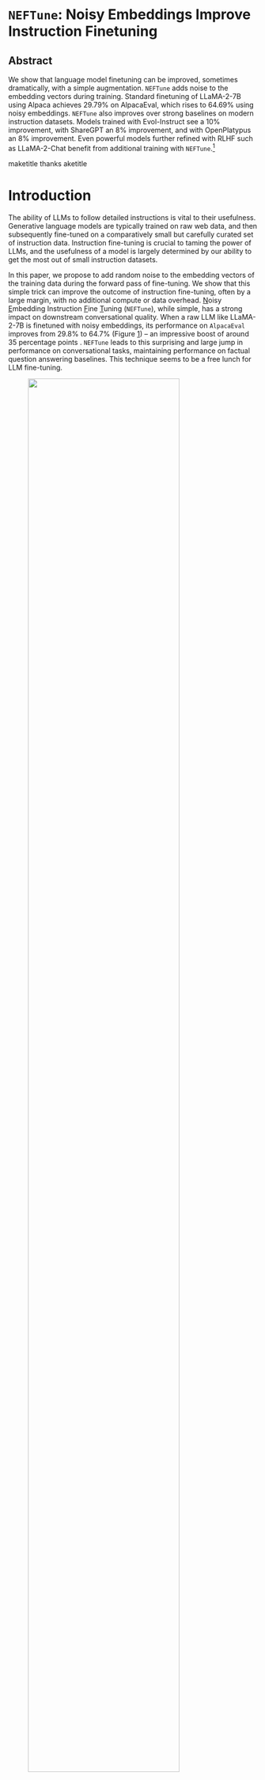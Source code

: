 # `NEFTune`: Noisy Embeddings Improve Instruction Finetuning

## Abstract

We show that language model finetuning can be improved, sometimes dramatically, with a simple augmentation. `NEFTune` adds noise to the embedding vectors during training. Standard finetuning of LLaMA-2-7B using Alpaca achieves $`29.79`$% on AlpacaEval, which rises to $`64.69`$% using noisy embeddings. `NEFTune` also improves over strong baselines on modern instruction datasets. Models trained with Evol-Instruct see a $`10`$% improvement, with ShareGPT an $`8`$% improvement, and with OpenPlatypus an $`8`$% improvement. Even powerful models further refined with RLHF such as LLaMA-2-Chat benefit from additional training with `NEFTune`.[^1]

maketitle thanks aketitle

# Introduction

The ability of LLMs to follow detailed instructions is vital to their usefulness. Generative language models are typically trained on raw web data, and then subsequently fine-tuned on a comparatively small but carefully curated set of instruction data. Instruction fine-tuning is crucial to taming the power of LLMs, and the usefulness of a model is largely determined by our ability to get the most out of small instruction datasets.

In this paper, we propose to add random noise to the embedding vectors of the training data during the forward pass of fine-tuning. We show that this simple trick can improve the outcome of instruction fine-tuning, often by a large margin, with no additional compute or data overhead. <u>N</u>oisy <u>E</u>mbedding Instruction <u>F</u>ine <u>T</u>uning (`NEFTune`), while simple, has a strong impact on downstream conversational quality. When a raw LLM like LLaMA-2-7B is finetuned with noisy embeddings, its performance on `AlpacaEval` improves from 29.8% to 64.7% (Figure <a href="#fig:figure_1_results_AlpacaEval" data-reference-type="ref" data-reference="fig:figure_1_results_AlpacaEval">1</a>) – an impressive boost of around 35 percentage points . `NEFTune` leads to this surprising and large jump in performance on conversational tasks, maintaining performance on factual question answering baselines. This technique seems to be a free lunch for LLM fine-tuning.

<figure id="fig:figure_1_results_AlpacaEval">
<img src="./figures/AlpacaEval_BlueColors_Figue1.png"" style="width:85.0%" />
<figcaption><code>AlpacaEval</code> Win Rate percentage for LLaMA-2-7B models finetuned on various datasets with and without <code>NEFTune</code>. <code>NEFTune</code> leads to massive performance boosts across all of these datasets, showcasing the increased conversational quality of the generated answers. </figcaption>
</figure>

## Related Work

The earliest forms of instruction finetuning such as FLAN and T0 focused on cross-task generalization in language models. Encoder-decoder language models were finetuned on a broad range of NLP tasks (about 100) and then evaluated on a set of different tasks. This was later scaled up to include thousands of tasks, seeing further improvement over the original FLAN . Although these works showed that LLMs could be easily adapted to solve simple and classical NLP tasks, real-world scenarios require LLMs to provide free-form answers to open-ended queries.

InstructGPT was the first model to tackle open-ended queries with impressive performance. OpenAI further trained GPT-3 using reinforcement learning from human feedback (RLHF) to *align* the model. This procedure gave rise to highly popular models like ChatGPT that captured the imagination of the general public and generated longer coherent text than its InstructGPT predecessor.

This led to the work of (*Self-Instruct*), which used InstructGPT (Text-Davinci-003) to produce instruction-output pairs which could be used to finetune the foundation models like LLaMA into instruction following variants like Alpaca . Through the rise in popularity of distilled models , the community has constructed other datasets distilling in particular ways from other models like ChatGPT, including . In another approach, ShareGPT was constructed by crowd sourcing real user conversations from ChatGPT. Other datasets like construct a dataset to improve specific aspects of the model like STEM question answering and logical reasoning. AlpaGasus filters data by quality (according to GPT-4) to improve performance.

It should be noted that noisy inputs have been used to improve models in various ways. The first instance of noise being used to improve language models was the FreeLB method by , who observed that adversarial perturbations boosted the performance of MLM models. The noise in this case is not random, but is rather computed by first adding a small Gaussian perturbation to the embeddings and then using a gradient step to find the perturbation that maximally alters model performance. This adversarial augmentation approach also improves model performance on graphs . While our proposed scheme is non-adversarial, we adopt the noise scaling rules from these works. Training on noisy inputs has also been done for other applications, such as to improve image captioning systems , and as a common component of early differential privacy mechanisms .

# `NEFTune`: Noisy Embedding Instruction Finetuning

Instruction models are trained on datasets comprising pairs of instructions and responses. Each step of `NEFTune` begins by sampling an instruction from the dataset, and converting its tokens to embedding vectors. `NEFTune` then departs from standard training by adding a random noise vector to the embeddings. The noise is generated by sampling iid uniform entries, each in the range $`[-1,1]`$, and then scaling the entire noise vector by a factor of $`\alpha/\sqrt{Ld},`$ where $`L`$ is the sequence length, $`d`$ is the embedding dimension, and $`\alpha`$ is a tunable parameter.

This scaling rule was borrowed from the adversarial ML literature , and results in a random vector with an expected Euclidean magnitude of approximately $`\alpha/\sqrt{3}.`$ Algorithm <a href="#alg:NEFTune" data-reference-type="ref" data-reference="alg:NEFTune">2</a> describes our method in detail.

<figure id="alg:NEFTune">
<div class="minipage">
<div class="algorithmic">
<p>ALGORITHM BLOCK (caption below)</p>
<p><br />
<strong>Input:</strong> <span class="math inline">𝒟 = {<em>x</em><sub><em>i</em></sub>, <em>y</em><sub><em>i</em></sub>}<sub>1</sub><sup><em>N</em></sup></span> tokenized dataset, embedding layer <span class="math inline">emb(⋅)</span>, rest of model <span class="math inline"><em>f</em><sub>/emb</sub>(⋅)</span>,<br />
model parameters <span class="math inline"><em>θ</em></span>, <span class="math inline">loss(⋅)</span>, optimizer <span class="math inline">opt(⋅)</span><br />
<code>NEFT</code> Hyperparameter: base noise scale <span class="math inline"><em>α</em> ∈ ℝ<sup>+</sup></span></p>
<p><br />
Initialize <span class="math inline"><em>θ</em></span> from a pretrained model.</p>
<p><br />
<strong>Repeat</strong> <span>  <span class="math inline">(<em>X</em><sub><em>i</em></sub>, <em>Y</em><sub><em>i</em></sub>) ∼ 𝒟</span></span> # comment: <span>sample a minibatch of data and labels</span><br />
<span class="math inline"><em>X</em><sub>emb</sub> ← emb(<em>X</em><sub><em>i</em></sub>), ℝ<sup><em>B</em> × <em>L</em> × <em>d</em></sup></span> # comment: <span>batch size <span class="math inline"><em>B</em></span>, seq. length <span class="math inline"><em>L</em></span>, embedding dimension <span class="math inline"><em>d</em></span></span><br />
<span class="math inline"><em>ϵ</em> ∼ Uniform(−1, 1), ℝ<sup><em>B</em> × <em>L</em> × <em>d</em></sup></span> # comment: <span>sample a noise vector</span><br />
<span class="math inline">$X_{\text{emb}}' \gets X_{\text{emb}} + (\frac{\alpha}{\sqrt{Ld}}) \epsilon$</span> # comment: <span>add scaled noise to embeds <a href="#fn1" class="footnote-ref" id="fnref1" role="doc-noteref"><sup>1</sup></a></span><br />
<span class="math inline"><em>Ŷ</em><sub><em>i</em></sub> ← <em>f</em><sub>/emb</sub>(<em>X</em><sub>emb<sup>′</sup></sub>)</span> # comment: <span>make prediction at noised embeddings</span><br />
<span class="math inline"><em>θ</em> ← opt(<em>θ</em>, loss(<em>Ŷ</em><sub><em>i</em></sub>, <em>Y</em><sub><em>i</em></sub>))</span> # comment: <span>train step, e.g., grad descent</span><br />
<strong>Until</strong> <span>Stopping criteria met/max iterations.</span></p>
</div>
</div>
<figcaption><code>NEFTune</code>: <strong>N</strong>oisy <strong>E</strong>mbedding Instruction <strong>F</strong>ine<strong>tun</strong>ing</figcaption>
</figure>
<section id="footnotes" class="footnotes footnotes-end-of-document" role="doc-endnotes">
<hr />
<ol>
<li id="fn1"><p>If sequence lengths in a batch are not equivalent, then <span class="math inline"><em>L</em></span> is a vector <span class="math inline"> ∈ ℤ<sub> &gt; 0</sub><sup><em>B</em></sup></span> and the scaling factor <span class="math inline">$(\alpha/\sqrt{Ld})$</span> is computed independently for each sequence in batch.<a href="#fnref1" class="footnote-back" role="doc-backlink">↩︎</a></p></li>
</ol>
</section>

# Experimental Set-up

## Models

We conduct the majority of our experiments using 7B parameter LLMs. Particularly, we use LLaMA-1, LLaMA-2, and OPT-6.7B . These similarly shaped transformers mostly differ in tokens seen during training. OPT, LLaMA-1, and LLaMA-2 were trained using $`180`$B, $`1`$T, and $`2`$T tokens respectively. This difference is to be reflected in model performance on standard benchmarks like MMLU, with LLaMA-2 performing the best and OPT performing the worst. For the 13B and 70B parameter models, we train LLaMA-2. Additionally, we improve RLHF models by finetuning the highly refined LLaMA-2-Chat (7B) model.

## Instruction Finetuning Datasets

We focus on the following finetuning datasets either because of their wide popularity, or because they have yielded state-of-the-art results in the recent past. Note that we use only single-turn datasets because of the memory constraints of our hardware setup.

- **Alpaca**  was constructed using the *Self-Instruct* method of , and the Text-Davinci-003 model . Self-Instruct uses a small seed set of tasks to construct new instruction tuning tasks and filter out bad ones.

- **Evol-Instruct**  contains 70k single-turn instructions that are considered more complex than Alpaca. This dataset was derived from the Alpaca dataset by using ChatGPT to *evolve* the initial instructions.

- **Open-Platypus**  is a curated dataset amalgamated from $`11`$ open-source datasets, curated specifically towards improving LLM performance in STEM and logical domains. This set contains $`25`$k questions where $`\approx 10\%`$ are LLM-generated and the remainder human-written.

- **ShareGPT**  is a dataset of $`70`$K voluntarily-shared ChatGPT conversations . Although ShareGPT is multiturn, we use the dataset version from Vicuna-v1.1 and split the multi-turn conversations closer to a single-turn format.

Additionally, we finetune all models with the Alpaca system prompt, except for ShareGPT, where we use the Vicuna system prompt. The hyperparameters can be found in Appendix <a href="#sec:hyperparameters" data-reference-type="ref" data-reference="sec:hyperparameters">9.1</a>. We set our hyperparameters through a coarse sweep on LLaMA-1 ($`7`$B) trained on the Alpaca dataset, where we see $`6\%`$ improvement over the standard Alpaca model. We use these as the defaults on all models.

## Evaluation

Since we train using largely single-turn data, we evaluate the model’s conversational abilities using `AlpacaEval`. We also evaluate the tasks from the OpenLLM Leaderboard to determine if the `NEFTune` augmentation causes any loss in performance on standard multiple choice tasks.

**AlpacaEval.** The `AlpacaEval` dataset released by is used to evaluate the overall quality of generations. `AlpacaEval` is an automatic model-based evaluation that compares Text-Davinci-003 generations to the model generations over $`805`$ instructions with the Win Rate reported. The Win Rate is the rate at which the model in question is preferred to Text-Davinci-003 as determined by model evaluator (GPT-4). The $`805`$ test prompts are scraped from Vicuna, koala, Anthropic’s hh-rlhf, and other sources, making it a fairly comprehensive and diverse test. Additionally, `AlpacaEval` has high agreement with humans (validated on $`20`$K annotations). We believe at the $`7`$B and $`13`$B scale this evaluation is still quite reasonable. We use both GPT-4 and ChatGPT as evaluators. We use ChatGPT as a precursor test to determine which models to evaluate on GPT-4. This is due to the cost and API restrictions of GPT-4.

**Hugging Face OpenLLM Leaderboard.** The evaluation datasets used for leaderboard ranking are the verbalized multiclass classification datasets ARC , HellaSwag , MMLU , and TruthfulQA . This combination of datasets broadly evaluates the ability of a LLM to respond to factual questions and reasoning challenges, and we evaluate these datasets to confirm that model capabilities are not negatively impacted by `NEFTune`.

# Results

#### `NEFTune` Improves Text Quality.

From Table <a href="#tab:LLaMA-2_GPT-4" data-reference-type="ref" data-reference="tab:LLaMA-2_GPT-4">1</a>, we can see an increase across all datasets for the $`7`$B scale with an average increase of $`15.1\%`$, showing that training with `NEFT` significantly improves conversational ability and answer quality, as measured via `AlpacaEval`. Additionally, we can see from Figure <a href="#fig:AlpacaEval_model_dataset_ablation" data-reference-type="ref" data-reference="fig:AlpacaEval_model_dataset_ablation">3</a> that we also see improvements on older models, such as LLaMA-1 and OPT. Interestingly, we see less improvement on ShareGPT than on other datasets according to ChatGPT. However, this is not reflected in the GPT-4 evaluation. From Table <a href="#tab:llama-2-chat_SFT" data-reference-type="ref" data-reference="tab:llama-2-chat_SFT">2</a>, we see the Win Rate climbs from 75.03% to 88.81% (+13.78%) after adding `NEFTune` to the $`70`$B parameter model trained on Evol-Instruct (hyperparameters in Appendix <a href="#sec:hyperparameters" data-reference-type="ref" data-reference="sec:hyperparameters">9.1</a>).

<div id="tab:LLaMA-2_GPT-4">

|            | Alpaca | Evol-Instruct | ShareGPT | OpenPlatypus | Average |
|:-----------|:------:|:-------------:|:--------:|:------------:|:-------:|
| LLaMA-2 7B | 29.79  |     70.34     |  68.74   |    62.00     |  57.71  |
| \+`NEFT`   | 64.69  |     79.60     |  76.28   |    70.61     |  72.80  |

`AlpacaEval` Win Rate versus Text-Davinci-003 for LLaMA-2 trained on different datasets, using GPT-4 as the evaluator, showing an average improvement of $`15`$% across all datasets.

</div>

<figure id="fig:AlpacaEval_model_dataset_ablation">
<img src="./figures/Ablation_Model_Dataset_ChatGPT.png"" />
<figcaption><code>AlpacaEval</code> Win Rate with and without <code>NEFTune</code> on LLaMA-2, LLaMA-1, and OPT across Alpaca, Evol-Instruct, ShareGPT and OpenPlatypus datasets. Performance improves across different datasets and models with ChatGPT as the evaluator.</figcaption>
</figure>

<figure id="fig:OpenLLM_leaderboard_performance">
<p><img src="./figures/OpenLLM_Leaderboard_Llama_2_7B_Alpaca.png"" style="width:44.0%" /> <img src="./figures/OpenLLM_Leaderboard_Llama_2_7B_OpenPlatypus.png"" style="width:44.0%" /> <img src="./figures/OpenLLM_Leaderboard_Llama_2_7B_Evol_Instruct.png"" style="width:44.0%" /> <img src="./figures/OpenLLM_Leaderboard_Llama_1_7B_Evol_Instruct.png"" style="width:44.0%" /></p>
<figcaption>OpenLLM Leaderboard tasks with and without <code>NEFTune</code> on LLaMA-2 across Alpaca, Evol-Instruct, and OpenPlatypus datasets and LLaMA-1 trained on Evol-Instruct. We observe that performance does not change across datasets and models.</figcaption>
</figure>

#### `NEFTune` Can Improve Chat Models.

From Table <a href="#tab:llama-2-chat_SFT" data-reference-type="ref" data-reference="tab:llama-2-chat_SFT">2</a>, we see that further instruction finetuning LLaMA-2 Chat (7B) on Evol-Instruct can boost the performance of LLaMA-2-Chat by $`3\%`$. This model was already extensively tuned, using multiple rounds of RLHF. Yet, with `NEFTune`, we see a sizable, additional performance increase of $`10\%`$, although we note that some capabilities of this checkpoint model may be affected like its ability to refrain from outputting toxic behavior. Nevertheless, it is surprising that the conversation quality of such a refined chat model can be so dramatically improved.

#### Effect on Capabilities.

A potential concern is that `NEFTune` improves conversational ability only at the cost of other classical skills. We evaluate on the *OpenLLM Leaderboard* tasks, using the LM-Eval Harness implementation of MMLU, ARC, HellaSwag, and TruthfulQA. These benchmarks give us a glimpse into model knowledge, reasoning, and truthfulness. Figure <a href="#fig:OpenLLM_leaderboard_performance" data-reference-type="ref" data-reference="fig:OpenLLM_leaderboard_performance">4</a> shows that scores remain stable and that `NEFTune` preserves model capabilities.

<div id="tab:llama-2-chat_SFT">

|               | LLaMA-2 (7B) | LLaMA-2-Chat (7B) | LLaMA-2 (13B) | LLaMA-2 (70B) |
|:--------------|:------------:|:-----------------:|:-------------:|:-------------:|
| Base          |      \-      |                   |      \-       |      \-       |
| Evol-Instruct |    70.34     |       74.44       |     72.61     |     75.03     |
| \+`NEFT`      |    79.60     |       81.74       |     82.04     |     88.81     |

LLaMA-2-Chat (7B), LLaMA-2 (13B), and LLaMA-2 (70B) can be finetuned further to improve performance.

</div>

#### `NEFTune` Works with QLORA.

We show that `NEFTune` also improves performance in constrained resource environments by training with Quantized Low Rank Adapters (QLORA) . We use the implementation from , and the default training hyperparameters for all model weights, training for only one epoch. For $`30`$B, we double the effective batch size and half the learning rate like .

Table <a href="#fig:QLORA_results" data-reference-type="ref" data-reference="fig:QLORA_results">3</a> shows that when training with QLORA, `AlpacaEval` performance increases across all model sizes and datasets studied. However, performance gains are less stark than those seen in full scale finetuning. This may be because different hyperparameters (i.e, number of finetuning epochs) are needed, or because we are heavily quantizing to $`4`$-bits.

<div id="fig:QLORA_results">

|  |  |  |  |  |  |
|:---|:--:|:--:|:--:|:--:|:--:|
| Model | LLaMA2(7B) | LLaMA2(7B) | LLaMA2(13B) | LLaMA2(13B) | LLaMA1(30B) |
| Dataset | Alpaca | Evolve70k | Alpaca | Evolve70k | Alpaca |
| Base | 26.71 | 52.80 | 31.99 | 56.96 | 41.06 |
| \+`NEFT` ($`\alpha=5`$) | 31.43 | 56.96 | 38.20 | 60.99 | 41.12 |
| \+`NEFT` ($`\alpha=10`$) | 28.57 | 54.84 | 41.55 | 61.30 | 43.11 |
| \+`NEFT` ($`\alpha=15`$) | 29.01 | 57.27 | 42.17 | 57.39 | 41.99 |

`AlpacaEval` Win Rate (ChatGPT Eval.) reported across different datasets and model sizes. Even training with QLORA, we can see performance increases across the board, although they are milder than regular finetuning.

</div>

#### A Qualitative Example.

Here we show a qualitative example from LLaMA-2 trained on Alpaca with and without `NEFT`. We choose the *quantum computing prompt* from the Vicuna Eval subset of the `AlpacaEval` instructions. We see from this example that Alpaca produces a response that is shorter, giving only a very basic definition of quantum computing, mentioning qubits, superposition, entanglement, and increased complex computation. In the Alpaca-`NEFT` response, the model provides a more fluid answer, expounding on these topics with clearer explanations of superposition and quantum entanglement, and including a mention of potential applications. We feel this example is representative of the kinds of changes induced by `NEFT`. See the appendix for more examples using different finetuning datasets.

<div class="tcolorbox">

**`AlpacaEval` (Vicuna Subset) Prompt**: Can you explain the basics of quantum computing?  
**Alpaca-2-7B Response**:  
Quantum computing is based on the principles of quantum mechanics, which allow for phenomena such as superposition and entanglement between particles. This means that information can be processed in parallel instead of sequentially like traditional computers. Quantum bits (qubits) are used to store data instead of classical bits, allowing more complex computations to take place with fewer resources than would otherwise be necessary.  
**Alpaca-2-7B-`NEFT` Response**:  
Quantum computing is based on the principles of quantum mechanics, which describe how particles such as electrons and photons behave at the subatomic level. Unlike traditional computers, which process information in binary digits (bits) that can be either 0 or 1, quantum bits (qubits) can exist in multiple states between 0 and 1 simultaneously. This phenomenon is known as superposition and allows for much more complex calculations to be performed than would otherwise be possible with classical computers. Quantum algorithms are designed to take advantage of this property by encoding data into qubit states so that it can be processed exponentially faster than conventional methods. Additionally, quantum entanglement–the ability for two particles to remain connected even over great distances–allows for large amounts of data to be sent across networks quickly and securely. The potential applications of quantum computing range from cryptography and artificial intelligence to drug discovery and material science. With continued research and development, quantum technology has the potential to revolutionize many industries.  

</div>

# Analysis

We hypothesize that by adding noise to the embeddings at train time, the model overfits less to the specifics of the instruction-tuning dataset, such as formatting details, exact wording, and text length. Instead of collapsing to the exact instruction distribution, the model is more capable of providing answers that incorporate knowledge and behaviors of the pretrained base model.

A very noticeable side-effect of this, that we observe immediately, is that the model is forming more coherent, longer completions. Longer, more verbose, completions are preferred by both human and machine evaluators on most datasets , but we find that the increased verbosity is only the most visible side-effect from the reduced overfitting to the instruction distribution; increased verbosity alone cannot explain the measured gains in performance.

## Overfitting

In this analysis, we focus on LLaMA-2-7B models trained on the Alpaca dataset both with and without `NEFTune`. We examine the training loss of both models on the Alpaca dataset (both are evaluated without noise) and the “testing” loss on the Evol-Instruct dataset. See Figure <a href="#fig:trainingloss_testloss" data-reference-type="ref" data-reference="fig:trainingloss_testloss">5</a>, which shows that the `NEFTune` model has significantly higher training loss but slightly lower testing loss compared to the base model trained without `NEFTune`. This indicated less overfitting and better generalization when `NEFTune` is used.

To test our overfitting hypothesis further, we also generate responses to training prompts with these models using greedy decoding. We compare the generated responses with the ground truth responses provided in the dataset and report the results in Figure <a href="#fig:ROUGE_BLEU" data-reference-type="ref" data-reference="fig:ROUGE_BLEU">6</a>. We use ROUGE-L and BLEU (up to n-gram order 4) to measure the similarity between responses. Figure <a href="#fig:ROUGE_BLEU" data-reference-type="ref" data-reference="fig:ROUGE_BLEU">6</a> shows that responses generated by the model trained with `NEFTune` have significantly lower ROUGE-L and BLEU scores. As ROUGE-L is based on longest common subsequence of words and BLEU is based on common n-grams between responses, higher scores on responses generated by the model trained without `NEFT` indicate that its responses contain a significantly larger portion of the same words in the same order from the ground truth response, as compared to the outputs of the model trained without `NEFTune`.

Taken together, these observations imply that standard finetuning recipes, while tuned for maximal performance, significantly overfit to the instruction dataset, inducing exact reproduction of some responses. In contrast, `NEFTune` models overfit less without reduction in performance on the test set, and do not “lock-in” to the exact wording of the instruction data, as seen in the ROUGE-L metric.

<figure id="fig:trainingloss_testloss">
<p><img src="./figures/alpaca-train_cross_entropy_square.png"" style="width:48.0%" /> <img src="./figures/wizard-train_cross_entropy_square.png"" style="width:48.0%" /></p>
<figcaption><strong>Left:</strong> training loss on the <em>Alpaca dataset</em> for models with and without <code>NEFT</code>, computed with no added noise. Training with <code>NEFT</code> yields a higher training loss. <strong>Right:</strong> loss of the same model, but evaluated on the “test” Evol-Instruct dataset. <code>NEFT</code> yields slightly lower loss.</figcaption>
</figure>

## Length versus Token Diversity

Due to the strong correlation between increased length and performance on the `AlpacaEval` task (in our experiments and for submissions to the public leaderboard), we were curious whether the increase in length observed with `NEFTune` might come at a cost to the diversity of the text. To investigate this, we compute the n-gram repetition rates for LLaMA-2 trained on different finetuning datasets with and without `NEFT`[^2]. N-grams reoccur more frequently in longer passages, and so we must control for passage length. We compute repetition and diversity scores on a fixed-length chunk at the beginning of each sample. The fixed length cuttoffs were $`50`$ for models trained on Alpaca, $`100`$ for Evol-Instruct, $`150`$ for ShareGPT, and $`150`$ for OpenPlatypus. We choose the chunk lengths so that at least half of the generations were longer than the cutoff, and sequences of insufficient length were dropped. The diversity scores we compute are a summary measure of 2-, 3-, and 4-gram repetition rates called *log-diversity*, as described in .

In Table <a href="#tab:length_repdiv_LLaMA2_NEFT" data-reference-type="ref" data-reference="tab:length_repdiv_LLaMA2_NEFT">4</a> and Table <a href="#tab:Noise_Length_Ablation" data-reference-type="ref" data-reference="tab:Noise_Length_Ablation">6</a>, we see that `NEFT` models generate longer outputs than their counterparts. However, we also see that the 2-gram repetition rates as well as overall token log-diversity for models trained with and without `NEFT` are nearly identical, providing evidence that the longer responses do not come at the expense of repetition, and instead provide additional details.

<figure id="fig:ROUGE_BLEU">
<p><img src="./figures/alpaca-train_generation_rougeL_square.png"" style="width:48.0%" /> <img src="./figures/alpaca-train_generation_bleu_square.png"" style="width:48.0%" /></p>
<figcaption><strong>Left</strong> shows the ROUGE-L of training with and without <code>NEFT</code>. <strong>Right</strong> shows BLEU score.</figcaption>
</figure>

## Length is (not) All You Need

To scrutinize the length–leaderboard correlation even further, we tested whether simply promoting a model to generate longer outputs was sufficient to recover the performance gains of models trained with `NEFT`. See Table <a href="#tab:prompt_length_ablation" data-reference-type="ref" data-reference="tab:prompt_length_ablation">5</a>. First, we try explicitly prompting the model to give longer answers. Interestingly, this boosts AlpaceEval scores by 16%. We can also coerce long completions by blocking the \[EOS\] token until we hit 250 tokens in length, thus forcing a standard model to produce answers as long as `NEFT`. This results in marginal improvements over standard finetuning.

Finally, we ablate the use of uniform versus Gaussian noise in the `NEFT` algorithm and find that Gaussian noise induces even longer outputs, but does not come with improved performance. See Table <a href="#tab:Noise_Length_Ablation" data-reference-type="ref" data-reference="tab:Noise_Length_Ablation">6</a>. While longer generations do score better, we see that no generation-time strategy came close to the performance of `NEFTune` models.

<div id="tab:length_repdiv_LLaMA2_NEFT">

<table>
<caption>(<strong>Row 1</strong>) Avg. Character lengths of <code>AlpacaEval</code> responses from LLaMA-2 models finetuned on different datasets. We also report average output length for each dataset (though we trained with max sequence length of 512). <code>NEFT</code> increases average length. (<strong>Row 2</strong>) Whitespace-tokenized lengths of generations. (<strong>Row 3</strong>) 2-Gram repetition rates. (<strong>Row 4</strong>) Log-Diversity measures. </caption>
<thead>
<tr>
<th style="text-align: left;"></th>
<th style="text-align: left;"></th>
<th style="text-align: center;">Alpaca (<span class="math inline"><em>α</em> = 5</span>)</th>
<th style="text-align: center;">Evol-Instruct (<span class="math inline"><em>α</em> = 5</span>)</th>
<th style="text-align: center;">ShareGPT (<span class="math inline"><em>α</em> = 10</span>)</th>
<th style="text-align: center;">OpenPlatypus (<span class="math inline"><em>α</em> = 15</span>)</th>
</tr>
</thead>
<tbody>
<tr>
<td rowspan="3" style="text-align: left;"><strong>Character</strong> <strong>Lengths</strong></td>
<td style="text-align: left;">Training data</td>
<td style="text-align: center;">270.31</td>
<td style="text-align: center;">1356.43</td>
<td style="text-align: center;">1276.76</td>
<td style="text-align: center;">649.39</td>
</tr>
<tr>
<td style="text-align: left;">LLaMA-2 7B</td>
<td style="text-align: center;">375.22</td>
<td style="text-align: center;">864.06</td>
<td style="text-align: center;">1011.28</td>
<td style="text-align: center;">1100.98</td>
</tr>
<tr>
<td style="text-align: left;">+<code>NEFT</code></td>
<td style="text-align: center;">1061.89</td>
<td style="text-align: center;">1403.59</td>
<td style="text-align: center;">1496.86</td>
<td style="text-align: center;">1694.26</td>
</tr>
<tr>
<td rowspan="2" style="text-align: left;"><strong>Whitespace</strong> <strong>Lengths</strong></td>
<td style="text-align: left;">LLaMA-2 7B</td>
<td style="text-align: center;">60.5</td>
<td style="text-align: center;">138.99</td>
<td style="text-align: center;">161.04</td>
<td style="text-align: center;">170.41</td>
</tr>
<tr>
<td style="text-align: left;">+<code>NEFT</code></td>
<td style="text-align: center;">169.36</td>
<td style="text-align: center;">225.56</td>
<td style="text-align: center;">234.99</td>
<td style="text-align: center;">264.12</td>
</tr>
<tr>
<td rowspan="2" style="text-align: left;"><strong>2-Gram</strong> <strong>Repetition <span class="math inline">%</span></strong></td>
<td style="text-align: left;">LLaMA-2 7B</td>
<td style="text-align: center;">1.49</td>
<td style="text-align: center;">3.87</td>
<td style="text-align: center;">4.82</td>
<td style="text-align: center;">2.73</td>
</tr>
<tr>
<td style="text-align: left;">+<code>NEFT</code></td>
<td style="text-align: center;">1.72</td>
<td style="text-align: center;">3.79</td>
<td style="text-align: center;">4.58</td>
<td style="text-align: center;">3.21</td>
</tr>
<tr>
<td rowspan="2" style="text-align: left;"><strong>Log-Diversity</strong></td>
<td style="text-align: left;">LLaMA-2 7B</td>
<td style="text-align: center;">15.97</td>
<td style="text-align: center;">10.65</td>
<td style="text-align: center;">8.40</td>
<td style="text-align: center;">9.96</td>
</tr>
<tr>
<td style="text-align: left;">+<code>NEFT</code></td>
<td style="text-align: center;">16.41</td>
<td style="text-align: center;">10.77</td>
<td style="text-align: center;">8.60</td>
<td style="text-align: center;">9.64</td>
</tr>
</tbody>
</table>

</div>

<div id="tab:prompt_length_ablation">

| Setting (LLaMA-1)          | GPT-4 Win Rate | Avg. Character Length |
|:---------------------------|:--------------:|:---------------------:|
| Alpaca-7B-`NEFT`           |     61.99      |        1058.46        |
| Alpaca-7B (Long + Comp)    |     48.01      |        620.74         |
| Alpaca-7B (Long)           |     44.84      |        614.21         |
| Alpaca-7B (Comprehensive)  |     42.14      |        494.85         |
| Alpaca-7B (Min New Tokens) |     38.58      |        1110.97        |
| Alpaca-7B                  |     32.36      |        375.22         |

We use the following meta-prompts to get longer responses: “Generate a long response”, “Generate a comprehensive response”, and “Generate a long and comprehensive response.” Longer responses score better, but do not close the gap with `NEFT`.

</div>

<div id="tab:Noise_Length_Ablation">

<table>
<caption> Win Rate (and Avg. Character Length) on <code>AlpacaEval</code> as evaluated by ChatGPT for different levels and types of training noise. While length does increase with noise, it is not always indicative of <code>AlpacaEval</code> Win Rate.</caption>
<thead>
<tr>
<th style="text-align: left;">Setting</th>
<th colspan="2" style="text-align: center;">Alpaca</th>
<th colspan="2" style="text-align: center;">Evol-Instruct</th>
<th colspan="2" style="text-align: center;">OpenPlatypus</th>
</tr>
</thead>
<tbody>
<tr>
<td style="text-align: left;">LLaMA-2-7b</td>
<td style="text-align: center;">48.26</td>
<td style="text-align: center;">(375.22)</td>
<td style="text-align: center;">62.55</td>
<td style="text-align: center;">(864.06)</td>
<td style="text-align: center;">57.20</td>
<td style="text-align: center;">(1100.98)</td>
</tr>
<tr>
<td style="text-align: left;">+Uniform Noise 5</td>
<td style="text-align: center;">62.55</td>
<td style="text-align: center;">(1061.89)</td>
<td style="text-align: center;">67.58</td>
<td style="text-align: center;">(1403.59)</td>
<td style="text-align: center;">60.99</td>
<td style="text-align: center;">(1428.31)</td>
</tr>
<tr>
<td style="text-align: left;">+Uniform Noise 10</td>
<td style="text-align: center;">61.18</td>
<td style="text-align: center;">(1009.94)</td>
<td style="text-align: center;">65.59</td>
<td style="text-align: center;">(1696.88)</td>
<td style="text-align: center;">60.62</td>
<td style="text-align: center;">(1833.85)</td>
</tr>
<tr>
<td style="text-align: left;">+Uniform Noise 15</td>
<td style="text-align: center;">61.86</td>
<td style="text-align: center;">(819.61)</td>
<td style="text-align: center;">66.58</td>
<td style="text-align: center;">(1650.65)</td>
<td style="text-align: center;">61.74</td>
<td style="text-align: center;">(1694.26)</td>
</tr>
<tr>
<td style="text-align: left;">+Gaussian Noise 5</td>
<td style="text-align: center;">60.93</td>
<td style="text-align: center;">(1371.32)</td>
<td style="text-align: center;">65.09</td>
<td style="text-align: center;">(2065.75)</td>
<td style="text-align: center;">59.13</td>
<td style="text-align: center;">(2060.92)</td>
</tr>
</tbody>
</table>

</div>

## Human Study

Since our primary results are based on the `AlpacaEval` benchmark, which is scored by a large language model, we also run a small scale human study amongst the authors of this work. For a subsample of $`140`$ instructions from `AlpacaEval`, we present annotators with one response generated by a LLaMA-2 model finetuned on Alpaca data with `NEFT` and another response from a model trained without `NEFT`, in random order.

Human annotators preferred `NEFT` in $`88`$ instances, and $`22`$ instances were a draw. This corresponds to a $`74.6\%`$ win score for `NEFT` using the `AlpacaEval` formula ($`88/(140-22)`$). Next, we performed a modified run of `AlpacaEval` where, instead of asking the evaluator (GPT-4) to choose between the outputs of our model or Text-Davinci-003, we present the same pairs of responses from the standard finetuned model and a `NEFT` version of the same model. There, we observe a win score of $`92.80\%`$.

# Conclusions and Limitations

The success of `NEFTune` points to the often ignored importance of algorithms and regularizers for LLM training. Unlike the computer vision community, which has studied regularization and overfitting for years, the LLM community tends to use standardized training loops that are designed for optimizer stability and not generalization. In this environment, LLM researchers have become fixated on datasets and model scaling as the primary path forward. Given the consistent gains of `NEFTune`, and the tendency to overfit on small instruction datasets, it seems that regularization deserves to be revisited in the LLM setting.

Our study has several limitations. We adopt `AlpacaEval` as our central measure of instruction-following ability for LLMs, which is subject to the biases of a single judge (GPT-4). Additionally, due to limited compute resources, we were not able to validate the success of `NEFTune` on larger $`70`$B variants across multiple datasets, and we had to rely on fixed hyper-parameters for most `NEFTune` runs rather than sweeping. Finally, despite our empirical studies, we do not have a conclusive understanding of why `NEFTune` works.

# Ethics Statement

In this work, we proposed an augmentation for instruction finetuning. Although we evaluate these models on standard benchmarks, we do not rigiously evaluate the impact of `NEFTune` on model safety and reliability characteristics like toxicity or refusal to provide potentially harmful responses.

# Reproducibility Statement

We describe the models (in Section <a href="#sec:model_exp_setup" data-reference-type="ref" data-reference="sec:model_exp_setup">3.1</a>) and datasets (in Section <a href="#sec:Datasets" data-reference-type="ref" data-reference="sec:Datasets">3.2</a>) used in our experiments including all hyperparameters (in Section <a href="#sec:hyperparameters" data-reference-type="ref" data-reference="sec:hyperparameters">9.1</a>). The compute infrastructure used was based on commodity-level CPUs and GPUs running open source software (expect $`70`$B parameter finetuning).

### Author Contributions

**Neel Jain\*** – Led the project, contributed to code, ran experiments, developed the method, created majority of plots and written sections.  
**Ping-yeh Chiang\*** – Developed critical parts of the training code, contributed to the methods development, ran QLORA experiments.  
**Yuxin Wen\*** – Ran the bulk of experiments, helped develop the method, contributed to writing.  
**John Kirchenbauer** – Performed evaluation on OpenLLM Leaderboard tasks, diversity analysis, large contributor to the writing.  
**Hong-Min Chu, Gowthami Somepalli** – Ran the experiments for overfitting and embedding analysis and contributed to the writing of these sections.  
**Brian R. Bartoldson, Bhavya Kailkhura** – Ran experiments on large model sizes and developed parallel implementation.  
**Avi Schwarzschild, Aniruddha Saha, Micah Goldblum** – Contributed to writing.  
**Jonas Geiping, Tom Goldstein** – Developed the idea, made large contributions to the writing.

### Acknowledgments

This work was made possible by the ONR MURI program, the Office of Naval Research (N000142112557), and the AFOSR MURI program. Commercial support was provided by Capital One Bank, the Amazon Research Award program, and Open Philanthropy. Further support was provided by the National Science Foundation (IIS-2212182), and by the NSF TRAILS Institute (2229885).

Furthermore, this work was performed under the auspices of the U.S. Department of Energy by the Lawrence Livermore National Laboratory under Contract No. DE-AC52-07NA27344. Brian Bartoldson’s and Bhavya Kailkhura’s efforts were supported by the LLNL-LDRD Program under Project No. 24-ERD-010 (LLNL-CONF-855498). We are also grateful to Amar Saini who provided HPC support.

# References

<div class="thebibliography">

Tom Brown, Benjamin Mann, Nick Ryder, Melanie Subbiah, Jared D Kaplan, Prafulla Dhariwal, Arvind Neelakantan, Pranav Shyam, Girish Sastry, Amanda Askell, et al Language models are few-shot learners *Advances in neural information processing systems*, 33: 1877–1901, 2020. **Abstract:** Recent work has demonstrated substantial gains on many NLP tasks and benchmarks by pre-training on a large corpus of text followed by fine-tuning on a specific task. While typically task-agnostic in architecture, this method still requires task-specific fine-tuning datasets of thousands or tens of thousands of examples. By contrast, humans can generally perform a new language task from only a few examples or from simple instructions - something which current NLP systems still largely struggle to do. Here we show that scaling up language models greatly improves task-agnostic, few-shot performance, sometimes even reaching competitiveness with prior state-of-the-art fine-tuning approaches. Specifically, we train GPT-3, an autoregressive language model with 175 billion parameters, 10x more than any previous non-sparse language model, and test its performance in the few-shot setting. For all tasks, GPT-3 is applied without any gradient updates or fine-tuning, with tasks and few-shot demonstrations specified purely via text interaction with the model. GPT-3 achieves strong performance on many NLP datasets, including translation, question-answering, and cloze tasks, as well as several tasks that require on-the-fly reasoning or domain adaptation, such as unscrambling words, using a novel word in a sentence, or performing 3-digit arithmetic. At the same time, we also identify some datasets where GPT-3’s few-shot learning still struggles, as well as some datasets where GPT-3 faces methodological issues related to training on large web corpora. Finally, we find that GPT-3 can generate samples of news articles which human evaluators have difficulty distinguishing from articles written by humans. We discuss broader societal impacts of this finding and of GPT-3 in general. (@brown2020language)

Lichang Chen, Shiyang Li, Jun Yan, Hai Wang, Kalpa Gunaratna, Vikas Yadav, Zheng Tang, Vijay Srinivasan, Tianyi Zhou, Heng Huang, et al Alpagasus: Training a better alpaca with fewer data *arXiv preprint arXiv:2307.08701*, 2023. **Abstract:** Large language models (LLMs) strengthen instruction-following capability through instruction-finetuning (IFT) on supervised instruction/response data. However, widely used IFT datasets (e.g., Alpaca’s 52k data) surprisingly contain many low-quality instances with incorrect or irrelevant responses, which are misleading and detrimental to IFT. In this paper, we propose a simple and effective data selection strategy that automatically identifies and filters out low-quality data using a strong LLM (e.g., ChatGPT). To this end, we introduce AlpaGasus, which is finetuned on only 9k high-quality data filtered from the 52k Alpaca data. AlpaGasus significantly outperforms the original Alpaca as evaluated by GPT-4 on multiple test sets and the controlled human evaluation. Its 13B variant matches $\>90\\}%$ performance of its teacher LLM (i.e., Text-Davinci-003 generating the 52k data) on test tasks. It also provides 5.7x faster training, reducing the training time for a 7B variant from 80 minutes (for Alpaca) to 14 minutes. Moreover, the experiments prove the efficacy of our method across diverse datasets, base models, and LLM filters. Overall, AlpaGasus demonstrates a novel data-centric IFT paradigm that can be generally applied to instruction-tuning data, leading to faster training and better instruction-following models. Our project page is available at: https://lichang-chen.github.io/AlpaGasus/ (@chen2023alpagasus)

Wei-Lin Chiang, Zhuohan Li, Zi Lin, Ying Sheng, Zhanghao Wu, Hao Zhang, Lianmin Zheng, Siyuan Zhuang, Yonghao Zhuang, Joseph E. Gonzalez, Ion Stoica, and Eric P. Xing Vicuna: An open-source chatbot impressing gpt-4 with 90%\* chatgpt quality March 2023. URL <https://lmsys.org/blog/2023-03-30-vicuna/>. **Abstract:** \<p\>We introduce Vicuna-13B, an open-source chatbot trained by fine-tuning LLaMA on user-shared conversations collected from ShareGPT. Preliminary evaluation ... (@vicuna2023)

Hyung Won Chung, Le Hou, Shayne Longpre, Barret Zoph, Yi Tay, William Fedus, Eric Li, Xuezhi Wang, Mostafa Dehghani, Siddhartha Brahma, et al Scaling instruction-finetuned language models *arXiv preprint arXiv:2210.11416*, 2022. **Abstract:** Finetuning language models on a collection of datasets phrased as instructions has been shown to improve model performance and generalization to unseen tasks. In this paper we explore instruction finetuning with a particular focus on (1) scaling the number of tasks, (2) scaling the model size, and (3) finetuning on chain-of-thought data. We find that instruction finetuning with the above aspects dramatically improves performance on a variety of model classes (PaLM, T5, U-PaLM), prompting setups (zero-shot, few-shot, CoT), and evaluation benchmarks (MMLU, BBH, TyDiQA, MGSM, open-ended generation). For instance, Flan-PaLM 540B instruction-finetuned on 1.8K tasks outperforms PALM 540B by a large margin (+9.4% on average). Flan-PaLM 540B achieves state-of-the-art performance on several benchmarks, such as 75.2% on five-shot MMLU. We also publicly release Flan-T5 checkpoints, which achieve strong few-shot performance even compared to much larger models, such as PaLM 62B. Overall, instruction finetuning is a general method for improving the performance and usability of pretrained language models. (@FLANchung2022scaling)

Peter Clark, Isaac Cowhey, Oren Etzioni, Tushar Khot, Ashish Sabharwal, Carissa Schoenick, and Oyvind Tafjord Think you have solved question answering? try arc, the ai2 reasoning challenge *arXiv preprint arXiv:1803.05457*, 2018. **Abstract:** We present a new question set, text corpus, and baselines assembled to encourage AI research in advanced question answering. Together, these constitute the AI2 Reasoning Challenge (ARC), which requires far more powerful knowledge and reasoning than previous challenges such as SQuAD or SNLI. The ARC question set is partitioned into a Challenge Set and an Easy Set, where the Challenge Set contains only questions answered incorrectly by both a retrieval-based algorithm and a word co-occurence algorithm. The dataset contains only natural, grade-school science questions (authored for human tests), and is the largest public-domain set of this kind (7,787 questions). We test several baselines on the Challenge Set, including leading neural models from the SQuAD and SNLI tasks, and find that none are able to significantly outperform a random baseline, reflecting the difficult nature of this task. We are also releasing the ARC Corpus, a corpus of 14M science sentences relevant to the task, and implementations of the three neural baseline models tested. Can your model perform better? We pose ARC as a challenge to the community. (@clark2018think)

Tim Dettmers, Artidoro Pagnoni, Ari Holtzman, and Luke Zettlemoyer Qlora: Efficient finetuning of quantized llms *arXiv preprint arXiv:2305.14314*, 2023. **Abstract:** We present QLoRA, an efficient finetuning approach that reduces memory usage enough to finetune a 65B parameter model on a single 48GB GPU while preserving full 16-bit finetuning task performance. QLoRA backpropagates gradients through a frozen, 4-bit quantized pretrained language model into Low Rank Adapters~(LoRA). Our best model family, which we name Guanaco, outperforms all previous openly released models on the Vicuna benchmark, reaching 99.3% of the performance level of ChatGPT while only requiring 24 hours of finetuning on a single GPU. QLoRA introduces a number of innovations to save memory without sacrificing performance: (a) 4-bit NormalFloat (NF4), a new data type that is information theoretically optimal for normally distributed weights (b) double quantization to reduce the average memory footprint by quantizing the quantization constants, and (c) paged optimziers to manage memory spikes. We use QLoRA to finetune more than 1,000 models, providing a detailed analysis of instruction following and chatbot performance across 8 instruction datasets, multiple model types (LLaMA, T5), and model scales that would be infeasible to run with regular finetuning (e.g. 33B and 65B parameter models). Our results show that QLoRA finetuning on a small high-quality dataset leads to state-of-the-art results, even when using smaller models than the previous SoTA. We provide a detailed analysis of chatbot performance based on both human and GPT-4 evaluations showing that GPT-4 evaluations are a cheap and reasonable alternative to human evaluation. Furthermore, we find that current chatbot benchmarks are not trustworthy to accurately evaluate the performance levels of chatbots. A lemon-picked analysis demonstrates where Guanaco fails compared to ChatGPT. We release all of our models and code, including CUDA kernels for 4-bit training. (@dettmers2023qlora)

Yann Dubois, Xuechen Li, Rohan Taori, Tianyi Zhang, Ishaan Gulrajani, Jimmy Ba, Carlos Guestrin, Percy Liang, and Tatsunori B Hashimoto Alpacafarm: A simulation framework for methods that learn from human feedback *arXiv preprint arXiv:2305.14387*, 2023. **Abstract:** Large language models (LLMs) such as ChatGPT have seen widespread adoption due to their strong instruction-following abilities. Developing these LLMs involves a complex yet poorly understood workflow requiring training with human feedback. Replicating and understanding this instruction-following requires tackling three major challenges: the high cost of data collection, the lack of trustworthy evaluation, and the absence of reference method implementations. We address these challenges with AlpacaFarm, a simulator that enables research and development for learning from feedback at a low cost. First, we design LLM prompts to simulate human feedback that are 50x cheaper than crowdworkers and display high agreement with humans. Second, we propose an automatic evaluation and validate it against human instructions obtained on real-world interactions. Third, we contribute reference implementations for several methods (PPO, DPO, best-of-n, expert iteration, and more) that learn from pairwise feedback. Finally, as an end-to-end validation of AlpacaFarm, we train and evaluate eleven models on 10k pairs of real human feedback and show that rankings of models trained in AlpacaFarm match rankings of models trained on human data. As a demonstration of the research possible in AlpacaFarm, we find that methods that use a reward model can substantially improve over supervised fine-tuning and that our reference PPO implementation leads to a +10% improvement in win-rate against Davinci003. We release all components of AlpacaFarm at https://github.com/tatsu-lab/alpaca_farm. (@dubois2023alpacafarm)

Cynthia Dwork, Aaron Roth, et al The algorithmic foundations of differential privacy *Foundations and Trends® in Theoretical Computer Science*, 9 (3–4): 211–407, 2014. **Abstract:** The problem of privacy-preserving data analysis has a long history spanning multiple disciplines. As electronic data about individuals becomes increasingly detailed, and as technology enables ever more powerful collection and curation of these data, the need increases for a robust, meaningful, and mathematically rigorous definition of privacy, together with a computationally rich class of algorithms that satisfy this definition. Differential Privacy is such a definition. The Algorithmic Foundations of Differential Privacy starts out by motivating and discussing the meaning of differential privacy, and proceeds to explore the fundamental techniques for achieving differential privacy, and the application of these techniques in creative combinations, using the query-release problem as an ongoing example. A key point is that, by rethinking the computational goal, one can often obtain far better results than would be achieved by methodically replacing each step of a non-private computation with a differentially private implementation. Despite some powerful computational results, there are still fundamental limitations. Virtually all the algorithms discussed herein maintain differential privacy against adversaries of arbitrary computational power — certain algorithms are computationally intensive, others are efficient. Computational complexity for the adversary and the algorithm are both discussed. The monograph then turns from fundamentals to applications other than query-release, discussing differentially private methods for mechanism design and machine learning. The vast majority of the literature on differentially private algorithms considers a single, static, database that is subject to many analyses. Differential privacy in other models, including distributed databases and computations on data streams, is discussed. The Algorithmic Foundations of Differential Privacy is meant as a thorough introduction to the problems and techniques of differential privacy, and is an invaluable reference for anyone with an interest in the topic. (@dwork2014algorithmic)

Leo Gao, Jonathan Tow, Stella Biderman, Sid Black, Anthony DiPofi, Charles Foster, Laurence Golding, Jeffrey Hsu, Kyle McDonell, Niklas Muennighoff, Jason Phang, Laria Reynolds, Eric Tang, Anish Thite, Ben Wang, Kevin Wang, and Andy Zou A framework for few-shot language model evaluation September 2021. URL <https://doi.org/10.5281/zenodo.5371628>. **Abstract:** This expository paper introduces a simplified approach to image-based quality inspection in manufacturing using OpenAI’s CLIP (Contrastive Language-Image Pretraining) model adapted for few-shot learning. While CLIP has demonstrated impressive capabilities in general computer vision tasks, its direct application to manufacturing inspection presents challenges due to the domain gap between its training data and industrial applications. We evaluate CLIP’s effectiveness through five case studies: metallic pan surface inspection, 3D printing extrusion profile analysis, stochastic textured surface evaluation, automotive assembly inspection, and microstructure image classification. Our results show that CLIP can achieve high classification accuracy with relatively small learning sets (50-100 examples per class) for single-component and texture-based applications. However, the performance degrades with complex multi-component scenes. We provide a practical implementation framework that enables quality engineers to quickly assess CLIP’s suitability for their specific applications before pursuing more complex solutions. This work establishes CLIP-based few-shot learning as an effective baseline approach that balances implementation simplicity with robust performance, demonstrated in several manufacturing quality control applications. (@eval-harness)

Dan Hendrycks, Collin Burns, Steven Basart, Andy Zou, Mantas Mazeika, Dawn Song, and Jacob Steinhardt Measuring massive multitask language understanding In *International Conference on Learning Representations*, 2020. **Abstract:** We propose a new test to measure a text model’s multitask accuracy. The test covers 57 tasks including elementary mathematics, US history, computer science, law, and more. To attain high accuracy on this test, models must possess extensive world knowledge and problem solving ability. We find that while most recent models have near random-chance accuracy, the very largest GPT-3 model improves over random chance by almost 20 percentage points on average. However, on every one of the 57 tasks, the best models still need substantial improvements before they can reach expert-level accuracy. Models also have lopsided performance and frequently do not know when they are wrong. Worse, they still have near-random accuracy on some socially important subjects such as morality and law. By comprehensively evaluating the breadth and depth of a model’s academic and professional understanding, our test can be used to analyze models across many tasks and to identify important shortcomings. (@hendrycks2020measuring-MMLU)

John Kirchenbauer, Jonas Geiping, Yuxin Wen, Manli Shu, Khalid Saifullah, Kezhi Kong, Kasun Fernando, Aniruddha Saha, Micah Goldblum, and Tom Goldstein On the reliability of watermarks for large language models *arXiv preprint arXiv:2306.04634*, 2023. **Abstract:** As LLMs become commonplace, machine-generated text has the potential to flood the internet with spam, social media bots, and valueless content. Watermarking is a simple and effective strategy for mitigating such harms by enabling the detection and documentation of LLM-generated text. Yet a crucial question remains: How reliable is watermarking in realistic settings in the wild? There, watermarked text may be modified to suit a user’s needs, or entirely rewritten to avoid detection. We study the robustness of watermarked text after it is re-written by humans, paraphrased by a non-watermarked LLM, or mixed into a longer hand-written document. We find that watermarks remain detectable even after human and machine paraphrasing. While these attacks dilute the strength of the watermark, paraphrases are statistically likely to leak n-grams or even longer fragments of the original text, resulting in high-confidence detections when enough tokens are observed. For example, after strong human paraphrasing the watermark is detectable after observing 800 tokens on average, when setting a 1e-5 false positive rate. We also consider a range of new detection schemes that are sensitive to short spans of watermarked text embedded inside a large document, and we compare the robustness of watermarking to other kinds of detectors. (@kirchenbauer2023reliability)

Kezhi Kong, Guohao Li, Mucong Ding, Zuxuan Wu, Chen Zhu, Bernard Ghanem, Gavin Taylor, and Tom Goldstein Robust optimization as data augmentation for large-scale graphs In *Proceedings of the IEEE/CVF Conference on Computer Vision and Pattern Recognition*, pp. 60–69, 2022. **Abstract:** Data augmentation helps neural networks generalize better by enlarging the training set, but it remains an open question how to effectively augment graph data to enhance the performance of GNNs (Graph Neural Networks). While most existing graph regularizers focus on manipulating graph topological structures by adding/removing edges, we offer a method to augment node features for better performance. We propose FLAG (Free Large-scale Adversarial Augmentation on Graphs), which iteratively augments node features with gradient-based adversarial perturbations during training. By making the model invariant to small fluctuations in input data, our method helps models generalize to out-of-distribution samples and boosts model performance at test time. FLAG is a general-purpose approach for graph data, which universally works in node classification, link prediction, and graph classification tasks. FLAG is also highly flexible and scalable, and is deployable with arbitrary GNN backbones and large-scale datasets. We demon-strate the efficacy and stability of our method through ex-tensive experiments and ablation studies. We also provide intuitive observations for a deeper understanding of our method. We open source our implementation at https://github.com/devnkong/FLAG. (@kong2022robust)

Ariel N. Lee, Cole J. Hunter, and Nataniel Ruiz Platypus: Quick, cheap, and powerful refinement of llms *arXiv preprint arxiv:2308.07317*, 2023. **Abstract:** We present $\\}textbf{Platypus}$, a family of fine-tuned and merged Large Language Models (LLMs) that achieves the strongest performance and currently stands at first place in HuggingFace’s Open LLM Leaderboard as of the release date of this work. In this work we describe (1) our curated dataset $\\}textbf{Open-Platypus}$, that is a subset of other open datasets and which $\\}textit{we release to the public}$ (2) our process of fine-tuning and merging LoRA modules in order to conserve the strong prior of pretrained LLMs, while bringing specific domain knowledge to the surface (3) our efforts in checking for test data leaks and contamination in the training data, which can inform future research. Specifically, the Platypus family achieves strong performance in quantitative LLM metrics across model sizes, topping the global Open LLM leaderboard while using just a fraction of the fine-tuning data and overall compute that are required for other state-of-the-art fine-tuned LLMs. In particular, a 13B Platypus model can be trained on $\\}textit{a single}$ A100 GPU using 25k questions in 5 hours. This is a testament of the quality of our Open-Platypus dataset, and opens opportunities for more improvements in the field. Project page: https://platypus-llm.github.io (@platypus2023)

Xiang Lisa Li, Ari Holtzman, Daniel Fried, Percy Liang, Jason Eisner, Tatsunori Hashimoto, Luke Zettlemoyer, and Mike Lewis Contrastive decoding: Open-ended text generation as optimization *arXiv preprint arXiv:2210.15097*, 2022. **Abstract:** Given a language model (LM), maximum probability is a poor decoding objective for open-ended generation, because it produces short and repetitive text. On the other hand, sampling can often produce incoherent text that drifts from the original topics. We propose contrastive decoding (CD), a reliable decoding approach that optimizes a contrastive objective subject to a plausibility constraint. The contrastive objective returns the difference between the likelihood under a large LM (called the expert, e.g. OPT-13B) and a small LM (called the amateur, e.g. OPT-125M), and the constraint ensures that the outputs are plausible. CD is inspired by the fact that the failures of larger LMs (e.g., repetition, incoherence) are even more prevalent in smaller LMs, and that this difference signals which texts should be preferred. CD requires zero additional training, and produces higher quality text than decoding from the larger LM alone. It also works across model scales (OPT-13B and GPT2-1.5B) and significantly outperforms four strong decoding algorithms (e.g., nucleus, top-k) in automatic and human evaluations across wikipedia, news and story domains. (@li2022contrastive)

Chin-Yew Lin : A package for automatic evaluation of summaries In *Text Summarization Branches Out*, pp. 74–81, Barcelona, Spain, July 2004. Association for Computational Linguistics. URL <https://www.aclweb.org/anthology/W04-1013>. **Abstract:** ROUGE stands for Recall-Oriented Understudy for Gisting Evaluation. It includes measures to automatically determine the quality of a summary by comparing it to other (ideal) summaries created by humans. The measures count the number of overlapping units such as n-gram, word sequences, and word pairs between the computer-generated summary to be evaluated and the ideal summaries created by humans. This paper introduces four different ROUGE measures: ROUGE-N, ROUGE-L, ROUGE-W, and ROUGE-S included in the ROUGE summarization evaluation package and their evaluations. Three of them have been used in the Document Understanding Conference (DUC) 2004, a large-scale summarization evaluation sponsored by NIST. (@lin2004rouge)

Stephanie Lin, Jacob Hilton, and Owain Evans ruthfulQA: Measuring how models mimic human falsehoods In *Proceedings of the 60th Annual Meeting of the Association for Computational Linguistics (Volume 1: Long Papers)*, pp. 3214–3252, Dublin, Ireland, May 2022. Association for Computational Linguistics. . URL <https://aclanthology.org/2022.acl-long.229>. **Abstract:** We propose a benchmark to measure whether a language model is truthful in generating answers to questions. The benchmark comprises 817 questions that span 38 categories, including health, law, finance and politics. We crafted questions that some humans would answer falsely due to a false belief or misconception. To perform well, models must avoid generating false answers learned from imitating human texts. We tested GPT-3, GPT-Neo/J, GPT-2 and a T5-based model. The best model was truthful on 58% of questions, while human performance was 94%. Models generated many false answers that mimic popular misconceptions and have the potential to deceive humans. The largest models were generally the least truthful. This contrasts with other NLP tasks, where performance improves with model size. However, this result is expected if false answers are learned from the training distribution. We suggest that scaling up models alone is less promising for improving truthfulness than fine-tuning using training objectives other than imitation of text from the web. (@lin-etal-2022-truthfulqa)

David Nukrai, Ron Mokady, and Amir Globerson Text-only training for image captioning using noise-injected clip *ArXiv*, abs/2211.00575, 2022. URL <https://api.semanticscholar.org/CorpusID:253244258>. **Abstract:** We consider the task of image-captioning using only the CLIP model and additional text data at training time, and no additional captioned images. Our approach relies on the fact that CLIP is trained to make visual and textual embeddings similar. Therefore, we only need to learn how to translate CLIP textual embeddings back into text, and we can learn how to do this by learning a decoder for the frozen CLIP text encoder using only text. We argue that this intuition is "almost correct" because of a gap between the embedding spaces, and propose to rectify this via noise injection during training. We demonstrate the effectiveness of our approach by showing SOTA zero-shot image captioning across four benchmarks, including style transfer. Code, data, and models are available on GitHub. (@Nukrai2022TextOnlyTF)

OpenAI Introducing chatgpt 2022. URL <https://openai.com/blog/chatgpt>. **Abstract:** ChatGPT has recently emerged to aid in computer programming education due to its cutting-edge functionality of generating program code, debugging, etc. This research firstly focused on what the ethical considerations and solutions are for the first-year IT students who use ChatGPT to write computer programs in an integrated assignment. And then it turned to investigate what impact ChatGPT has on the programming competencies and learning outcomes of students compared to those who do not use ChatGPT. To ensure students use ChatGPT ethically, guidance was provided together with a declaration form of ethically using ChatGPT in each phase of the assignment. Next, we collected and analyzed a survey and their declaration from students and compared student effort, time spent, and performance outcomes from those who were using and without using ChatGPT. Based on the findings, we concluded that although ChatGPT provides an opportunity to the first-year students to learn programming in the way of analysis, synthesis, and evaluation, many students still prefer the conventional way of learning programming in terms of comprehension and application. We argued that since our students in the programming course are always from different academic background levels, we would continue to use both ChatGPT and conventional eLearning resources to meet different learning requirements. (@OpenAIchatGPT)

Long Ouyang, Jeffrey Wu, Xu Jiang, Diogo Almeida, Carroll Wainwright, Pamela Mishkin, Chong Zhang, Sandhini Agarwal, Katarina Slama, Alex Ray, et al Training language models to follow instructions with human feedback *Advances in Neural Information Processing Systems*, 35: 27730–27744, 2022. **Abstract:** Making language models bigger does not inherently make them better at following a user’s intent. For example, large language models can generate outputs that are untruthful, toxic, or simply not helpful to the user. In other words, these models are not aligned with their users. In this paper, we show an avenue for aligning language models with user intent on a wide range of tasks by fine-tuning with human feedback. Starting with a set of labeler-written prompts and prompts submitted through the OpenAI API, we collect a dataset of labeler demonstrations of the desired model behavior, which we use to fine-tune GPT-3 using supervised learning. We then collect a dataset of rankings of model outputs, which we use to further fine-tune this supervised model using reinforcement learning from human feedback. We call the resulting models InstructGPT. In human evaluations on our prompt distribution, outputs from the 1.3B parameter InstructGPT model are preferred to outputs from the 175B GPT-3, despite having 100x fewer parameters. Moreover, InstructGPT models show improvements in truthfulness and reductions in toxic output generation while having minimal performance regressions on public NLP datasets. Even though InstructGPT still makes simple mistakes, our results show that fine-tuning with human feedback is a promising direction for aligning language models with human intent. (@InstructGPT)

Kishore Papineni, Salim Roukos, Todd Ward, and Wei jing Zhu Bleu: a method for automatic evaluation of machine translation In *Proceedings of the 40th annual meeting of the Association for Computational Linguistics*, pp. 311–318, 2002. **Abstract:** Human evaluations of machine translation are extensive but expensive. Human evaluations can take months to finish and involve human labor that can not be reused. We propose a method of automatic machine translation evaluation that is quick, inexpensive, and language-independent, that correlates highly with human evaluation, and that has little marginal cost per run. We present this method as an automated understudy to skilled human judges which substitutes for them when there is need for quick or frequent evaluations. (@papineni02bleu)

Victor Sanh, Albert Webson, Colin Raffel, Stephen Bach, Lintang Sutawika, Zaid Alyafeai, Antoine Chaffin, Arnaud Stiegler, Arun Raja, Manan Dey, et al Multitask prompted training enables zero-shot task generalization In *International Conference on Learning Representations*, 2021. **Abstract:** Large language models have recently been shown to attain reasonable zero-shot generalization on a diverse set of tasks (Brown et al., 2020). It has been hypothesized that this is a consequence of implicit multitask learning in language models’ pretraining (Radford et al., 2019). Can zero-shot generalization instead be directly induced by explicit multitask learning? To test this question at scale, we develop a system for easily mapping any natural language tasks into a human-readable prompted form. We convert a large set of supervised datasets, each with multiple prompts with diverse wording. These prompted datasets allow for benchmarking the ability of a model to perform completely held-out tasks. We fine-tune a pretrained encoder-decoder model (Raffel et al., 2020; Lester et al., 2021) on this multitask mixture covering a wide variety of tasks. The model attains strong zero-shot performance on several standard datasets, often outperforming models up to 16x its size. Further, our approach attains strong performance on a subset of tasks from the BIG-bench benchmark, outperforming models up to 6x its size. All trained models are available at https://github.com/bigscience-workshop/t-zero and all prompts are available at https://github.com/bigscience-workshop/promptsource. (@sanh2021multitask-T0)

ShareGPT, 2023 URL <https://sharegpt.com/> **Abstract:** In this paper we study in what order a crawler should visit the URLs it has seen, in order to obtain more "important" pages first. Obtaining important pages rapidly can be very useful when a crawler cannot visit the entire Web in a reasonable amount of time. We define several importance metrics, ordering schemes, and performance evaluation measures for this problem. We also experimentally evaluate the ordering schemes on the Stanford University Web. Our results show that a crawler with a good ordering scheme can obtain important pages significantly faster than one without. (@sharegpt)

Rohan Taori, Ishaan Gulrajani, Tianyi Zhang, Yann Dubois, Xuechen Li, Carlos Guestrin, Percy Liang, and Tatsunori B. Hashimoto Stanford alpaca: An instruction-following llama model <https://github.com/tatsu-lab/stanford_alpaca>, 2023. **Abstract:** Automatic fact-checking plays a crucial role in combating the spread of misinformation. Large Language Models (LLMs) and Instruction-Following variants, such as InstructGPT and Alpaca, have shown remarkable performance in various natural language processing tasks. However, their knowledge may not always be up-to-date or sufficient, potentially leading to inaccuracies in fact-checking. To address this limitation, we propose combining the power of instruction-following language models with external evidence retrieval to enhance fact-checking performance. Our approach involves leveraging search engines to retrieve relevant evidence for a given input claim. This external evidence serves as valuable supplementary information to augment the knowledge of the pretrained language model. Then, we instruct-tune an open-sourced language model, called LLaMA, using this evidence, enabling it to predict the veracity of the input claim more accurately. To evaluate our method, we conducted experiments on two widely used fact-checking datasets: RAWFC and LIAR. The results demonstrate that our approach achieves state-of-the-art performance in fact-checking tasks. By integrating external evidence, we bridge the gap between the model’s knowledge and the most up-to-date and sufficient context available, leading to improved fact-checking outcomes. Our findings have implications for combating misinformation and promoting the dissemination of accurate information on online platforms. Our released materials are accessible at: https://thcheung.github.io/factllama. (@alpaca)

Hugo Touvron, Thibaut Lavril, Gautier Izacard, Xavier Martinet, Marie-Anne Lachaux, Timothée Lacroix, Baptiste Rozière, Naman Goyal, Eric Hambro, Faisal Azhar, et al Llama: Open and efficient foundation language models *arXiv preprint arXiv:2302.13971*, 2023. **Abstract:** We introduce LLaMA, a collection of foundation language models ranging from 7B to 65B parameters. We train our models on trillions of tokens, and show that it is possible to train state-of-the-art models using publicly available datasets exclusively, without resorting to proprietary and inaccessible datasets. In particular, LLaMA-13B outperforms GPT-3 (175B) on most benchmarks, and LLaMA-65B is competitive with the best models, Chinchilla-70B and PaLM-540B. We release all our models to the research community. (@touvron2023llama)

Hugo Touvron, Louis Martin, Kevin Stone, Peter Albert, Amjad Almahairi, Yasmine Babaei, Nikolay Bashlykov, Soumya Batra, Prajjwal Bhargava, Shruti Bhosale, et al Llama 2: Open foundation and fine-tuned chat models *arXiv preprint arXiv:2307.09288*, 2023. **Abstract:** In this work, we develop and release Llama 2, a collection of pretrained and fine-tuned large language models (LLMs) ranging in scale from 7 billion to 70 billion parameters. Our fine-tuned LLMs, called Llama 2-Chat, are optimized for dialogue use cases. Our models outperform open-source chat models on most benchmarks we tested, and based on our human evaluations for helpfulness and safety, may be a suitable substitute for closed-source models. We provide a detailed description of our approach to fine-tuning and safety improvements of Llama 2-Chat in order to enable the community to build on our work and contribute to the responsible development of LLMs. (@touvron2023llama2)

Yizhong Wang, Yeganeh Kordi, Swaroop Mishra, Alisa Liu, Noah A Smith, Daniel Khashabi, and Hannaneh Hajishirzi Self-instruct: Aligning language model with self generated instructions *arXiv preprint arXiv:2212.10560*, 2022. **Abstract:** Large "instruction-tuned" language models (i.e., finetuned to respond to instructions) have demonstrated a remarkable ability to generalize zero-shot to new tasks. Nevertheless, they depend heavily on human-written instruction data that is often limited in quantity, diversity, and creativity, therefore hindering the generality of the tuned model. We introduce Self-Instruct, a framework for improving the instruction-following capabilities of pretrained language models by bootstrapping off their own generations. Our pipeline generates instructions, input, and output samples from a language model, then filters invalid or similar ones before using them to finetune the original model. Applying our method to the vanilla GPT3, we demonstrate a 33% absolute improvement over the original model on Super-NaturalInstructions, on par with the performance of InstructGPT-001, which was trained with private user data and human annotations. For further evaluation, we curate a set of expert-written instructions for novel tasks, and show through human evaluation that tuning GPT3 with Self-Instruct outperforms using existing public instruction datasets by a large margin, leaving only a 5% absolute gap behind InstructGPT-001. Self-Instruct provides an almost annotation-free method for aligning pre-trained language models with instructions, and we release our large synthetic dataset to facilitate future studies on instruction tuning. Our code and data are available at https://github.com/yizhongw/self-instruct. (@wang2022selfinstruct)

Jason Wei, Maarten Bosma, Vincent Zhao, Kelvin Guu, Adams Wei Yu, Brian Lester, Nan Du, Andrew M Dai, and Quoc V Le Finetuned language models are zero-shot learners In *International Conference on Learning Representations*, 2021. **Abstract:** This paper explores a simple method for improving the zero-shot learning abilities of language models. We show that instruction tuning – finetuning language models on a collection of tasks described via instructions – substantially improves zero-shot performance on unseen tasks. We take a 137B parameter pretrained language model and instruction-tune it on over 60 NLP tasks verbalized via natural language instruction templates. We evaluate this instruction-tuned model, which we call FLAN, on unseen task types. FLAN substantially improves the performance of its unmodified counterpart and surpasses zero-shot 175B GPT-3 on 20 of 25 tasks that we evaluate. FLAN even outperforms few-shot GPT-3 by a large margin on ANLI, RTE, BoolQ, AI2-ARC, OpenbookQA, and StoryCloze. Ablation studies reveal that number of finetuning datasets, model scale, and natural language instructions are key to the success of instruction tuning. (@wei2021finetuned-FLAN)

Can Xu, Qingfeng Sun, Kai Zheng, Xiubo Geng, Pu Zhao, Jiazhan Feng, Chongyang Tao, and Daxin Jiang Wizardlm: Empowering large language models to follow complex instructions *arXiv preprint arXiv:2304.12244*, 2023. **Abstract:** Training large language models (LLMs) with open-domain instruction following data brings colossal success. However, manually creating such instruction data is very time-consuming and labor-intensive. Moreover, humans may struggle to produce high-complexity instructions. In this paper, we show an avenue for creating large amounts of instruction data with varying levels of complexity using LLM instead of humans. Starting with an initial set of instructions, we use our proposed Evol-Instruct to rewrite them step by step into more complex instructions. Then, we mix all generated instruction data to fine-tune LLaMA. We call the resulting model WizardLM. Human evaluations on a complexity-balanced test bed and Vicuna’s testset show that instructions from Evol-Instruct are superior to human-created ones. By analyzing the human evaluation results of the high complexity part, we demonstrate that outputs from our WizardLM are preferred to outputs from OpenAI ChatGPT. In GPT-4 automatic evaluation, WizardLM achieves more than 90\\}% capacity of ChatGPT on 17 out of 29 skills. Even though WizardLM still lags behind ChatGPT in some aspects, our findings suggest that fine-tuning with AI-evolved instructions is a promising direction for enhancing LLMs. Our code and data are public at https://github.com/nlpxucan/WizardLM (@xu2023wizardlm)

Hanwei Xu, Yujun Chen, Yulun Du, Nan Shao, Wang Yanggang, Haiyu Li, and Zhilin Yang Zeroprompt: Scaling prompt-based pretraining to 1,000 tasks improves zero-shot generalization In *Findings of the Association for Computational Linguistics: EMNLP 2022*, pp. 4235–4252, 2022. (@xu2022zeroprompt)

Rowan Zellers, Ari Holtzman, Yonatan Bisk, Ali Farhadi, and Yejin Choi ellaSwag: Can a machine really finish your sentence? In *Proceedings of the 57th Annual Meeting of the Association for Computational Linguistics*, pp. 4791–4800, Florence, Italy, July 2019. Association for Computational Linguistics. . URL <https://aclanthology.org/P19-1472>. **Abstract:** Recent work by Zellers et al. (2018) introduced a new task of commonsense natural language inference: given an event description such as “A woman sits at a piano,” a machine must select the most likely followup: “She sets her fingers on the keys.” With the introduction of BERT, near human-level performance was reached. Does this mean that machines can perform human level commonsense inference? In this paper, we show that commonsense inference still proves difficult for even state-of-the-art models, by presenting HellaSwag, a new challenge dataset. Though its questions are trivial for humans (\>95% accuracy), state-of-the-art models struggle (\<48%). We achieve this via Adversarial Filtering (AF), a data collection paradigm wherein a series of discriminators iteratively select an adversarial set of machine-generated wrong answers. AF proves to be surprisingly robust. The key insight is to scale up the length and complexity of the dataset examples towards a critical ‘Goldilocks’ zone wherein generated text is ridiculous to humans, yet often misclassified by state-of-the-art models. Our construction of HellaSwag, and its resulting difficulty, sheds light on the inner workings of deep pretrained models. More broadly, it suggests a new path forward for NLP research, in which benchmarks co-evolve with the evolving state-of-the-art in an adversarial way, so as to present ever-harder challenges. (@zellers-etal-2019-hellaswag)

Susan Zhang, Stephen Roller, Naman Goyal, Mikel Artetxe, Moya Chen, Shuohui Chen, Christopher Dewan, Mona Diab, Xian Li, Xi Victoria Lin, et al Opt: Open pre-trained transformer language models *arXiv preprint arXiv:2205.01068*, 2022. **Abstract:** Large language models, which are often trained for hundreds of thousands of compute days, have shown remarkable capabilities for zero- and few-shot learning. Given their computational cost, these models are difficult to replicate without significant capital. For the few that are available through APIs, no access is granted to the full model weights, making them difficult to study. We present Open Pre-trained Transformers (OPT), a suite of decoder-only pre-trained transformers ranging from 125M to 175B parameters, which we aim to fully and responsibly share with interested researchers. We show that OPT-175B is comparable to GPT-3, while requiring only 1/7th the carbon footprint to develop. We are also releasing our logbook detailing the infrastructure challenges we faced, along with code for experimenting with all of the released models. (@zhang2022opt)

Chen Zhu, Yu Cheng, Zhe Gan, Siqi Sun, Tom Goldstein, and Jingjing Liu Freelb: Enhanced adversarial training for natural language understanding In *International Conference on Learning Representations*, 2019. **Abstract:** Adversarial training, which minimizes the maximal risk for label-preserving input perturbations, has proved to be effective for improving the generalization of language models. In this work, we propose a novel adversarial training algorithm, FreeLB, that promotes higher invariance in the embedding space, by adding adversarial perturbations to word embeddings and minimizing the resultant adversarial risk inside different regions around input samples. To validate the effectiveness of the proposed approach, we apply it to Transformer-based models for natural language understanding and commonsense reasoning tasks. Experiments on the GLUE benchmark show that when applied only to the finetuning stage, it is able to improve the overall test scores of BERT-base model from 78.3 to 79.4, and RoBERTa-large model from 88.5 to 88.8. In addition, the proposed approach achieves state-of-the-art single-model test accuracies of 85.44\\}% and 67.75\\}% on ARC-Easy and ARC-Challenge. Experiments on CommonsenseQA benchmark further demonstrate that FreeLB can be generalized and boost the performance of RoBERTa-large model on other tasks as well. Code is available at \\}url{https://github.com/zhuchen03/FreeLB . (@zhu2019freelb)

</div>

# Appendix

## Hyperparameters

We finetune the $`7`$B parameter models on four A5000s and $`13`$B parameters on eight A5000s using bfloat16 precision. After doing an initial learning rate sweep on LLaMA-1 and Alpaca, we use learning rate of $`5e`$-$`5`$ and the Adam optimizer for all $`7`$B models after seeing $`4\%`$ improvement over baseline numbers. We train all models for $`3`$ epochs on all datasets setting the same seed for each run with an effective batch size of $`128`$ ($`4`$ cards, batch size $`4`$, $`8`$ gradient accumulation steps). When finetuning with noise we train on three levels of noise, an L$`2`$ ball of $`5`$, $`10`$, and $`15`$ over the sequence lengths and report the best one on `AlpacaEval` using ChatGPT as the evaluator. We train with sequence lengths of $`512`$ tokens (mainly for memory and speed) like the original Alpaca setting, finding that this does not effect the outputted response length or quality as corroborated by the Alpaca Leaderboard numbers. In Table <a href="#tab:ShareGPT_longseq" data-reference-type="ref" data-reference="tab:ShareGPT_longseq">13</a> we see that training with longer sequences does not change performance significantly. For ShareGPT, we split the multi-turn conversations into sequences of $`512`$ tokens using the process described by . When training $`70`$ billion parameter models, we use the finetuning hyperparameters found in except we use a sequence length of $`2048`$; i.e., we use weight decay of $`0.1`$, a batch size of $`64`$, and a learning rate of $`2\mathrm{e}{-5}`$. We finetune for a total of three epochs on Evol-Instruct 70k . When using `NEFTune` on the $`70`$B parameter model, we use $`\alpha=15`$ and did not explore other (potentially better) settings due to computational constraints. Additinonally, we saw an increase in average output character length from $`852`$ to $`1241`$ (+$`389`$).

<div id="tab:LLaMA-2_GPT-4_with_alpha">

|  | Alpaca | Evol-Instruct | ShareGPT | OpenPlatypus | Average |
|:---|:--:|:--:|:--:|:--:|:--:|
| LLaMA-2 7B | 29.79 | 70.34 | 68.74 | 62.00 | 57.71 |
| \+`NEFT` | 64.69 | 79.60 | 76.28 | 70.61 | 72.80 |
|  | ($`\alpha=5`$) | ($`\alpha=5`$) | ($`\alpha=10`$) | ($`\alpha=15`$) |  |

`AlpacaEval` Win Rate versus Text-Davinci-003 for LLaMA-2 trained on different datasets, using GPT-4 as the evaluator, showing an average improvement of $`15`$% across all datasets.

</div>

<div id="tab:OpenLLM_leaderboard_performance_alpha">

|            | Alpaca | Evol-Instruct | OpenPlatypus | ShareGPT |
|:-----------|:------:|:-------------:|:------------:|:--------:|
| OPT 6.7B   |   15   |      15       |      5       |    15    |
| LLaMA-1 7B |   10   |      10       |      15      |    10    |
| LLaMA-2 7B |   5    |       5       |      15      |    15    |

$`\alpha`$ used for Fig <a href="#fig:OpenLLM_leaderboard_performance" data-reference-type="ref" data-reference="fig:OpenLLM_leaderboard_performance">4</a>.

</div>

<div id="tab:llama-2-chat_SFT_with_alpha">

|  | LLaMA-2 (7B) | LLaMA-2-Chat (7B) | LLaMA-2 (13B) | LLaMA-2 (70B) |
|:---|:--:|:--:|:--:|:--:|
| Base | \- |  | \- |  |
| Evol-Instruct | 70.34 | 74.44 | 72.61 | 75.03 |
| +NEFT | 79.60 | 81.74 | 82.04 | 88.81 |
|  | ($`\alpha=5`$) | ($`\alpha=5`$) | ($`\alpha=5`$) | ($`\alpha=15`$) |

LLaMA-2-Chat (7B) and LLaMA-2 (13B) can be finetuned further to improve performance.

</div>

## Additional Ablation Studies

We ablated uniform and gaussian noise, finding that uniform noise performs slightly better. We also ablate the decoding hyperparameters in Figure <a href="#fig:decoding_stragies" data-reference-type="ref" data-reference="fig:decoding_stragies">10</a> finding minimal changes in performance. Thus, we use the simplest sampling strategy, greedy decoding, with a repetition penalty of $`1.2`$. We also check to see if `NEFT` continues to yield improvements as you increase the number of training epochs. From Table <a href="#tab:Alpaca_Epochs" data-reference-type="ref" data-reference="tab:Alpaca_Epochs">14</a>, we see that there is a plateau in performance that is reached at higher epoch counts. In Table <a href="#tab:training_parameters" data-reference-type="ref" data-reference="tab:training_parameters">11</a>, we freeze different parts of the model to understand if certain parts of the model are critical for `NEFT`.

<div id="fig:decoding_stragies">

<table>
<caption><code>AlpacaEval</code> Win Rate with ChatGPT (GPT-4 in parentheses) evaluator under different decoding strategies from this we can see that there seems to be little variation in performance. The WizardLM and LLaMA-Chat hyperparameters were obtained from generation config files from Hugging Face. All sampling techniques had a repetition penalty of <span class="math inline">1.2</span>.</caption>
<thead>
<tr>
<th style="text-align: left;">Hyper. Source</th>
<th style="text-align: center;">top_p</th>
<th style="text-align: center;">temp.</th>
<th style="text-align: center;">LLaMA2-7B (Evolve)</th>
<th style="text-align: center;">LLaMA2-7B-<code>NEFT</code> (Evolve)</th>
</tr>
</thead>
<tbody>
<tr>
<td style="text-align: left;">Base</td>
<td colspan="2" style="text-align: center;">greedy</td>
<td style="text-align: center;">62.55 (70.34)</td>
<td style="text-align: center;">67.58 (79.60)</td>
</tr>
<tr>
<td style="text-align: left;">HP 0</td>
<td style="text-align: center;">0.1</td>
<td style="text-align: center;">0.1</td>
<td style="text-align: center;">63.11</td>
<td style="text-align: center;">66.83</td>
</tr>
<tr>
<td style="text-align: left;">HP 1</td>
<td style="text-align: center;">0.35</td>
<td style="text-align: center;">0.5</td>
<td style="text-align: center;">62.48</td>
<td style="text-align: center;">66.71</td>
</tr>
<tr>
<td style="text-align: left;">WizardLM</td>
<td style="text-align: center;">0.6</td>
<td style="text-align: center;">0.9</td>
<td style="text-align: center;">62.05</td>
<td style="text-align: center;">66.96</td>
</tr>
<tr>
<td style="text-align: left;">LLaMA-2</td>
<td style="text-align: center;">0.9</td>
<td style="text-align: center;">0.6</td>
<td style="text-align: center;">63.73 (70.49)</td>
<td style="text-align: center;">65.47</td>
</tr>
</tbody>
</table>

</div>

<div id="tab:training_parameters">

| Setting                        | `AlpacaEval` (ChatGPT Eval) |
|:-------------------------------|:---------------------------:|
| standard finetuning            |            48.26            |
| `NEFT`                         |            62.55            |
| `NEFT`+Embed frozen            |            61.06            |
| `NEFT`+LM-head frozen          |            61.12            |
| `NEFT`+Attention blocks frozen |            22.17            |
| LLaMA-2 (no finetuning)        |            22.17            |

`AlpacaEval` Win Rate according to ChatGPT while varying the set of trainable parameters when finetuning LLaMA-2-7B on the Alpaca dataset. The top two rows have all parameters set as trainable.

</div>

<div id="tab:FreeLB_ablation">

|                               | ChatGPT Win Rate |
|:------------------------------|:----------------:|
| LLaMA-1-7B (Evolve)           |      62.30       |
| \+`NEFT`                      |      67.45       |
| +FreeLB (after hparam tuning) |      63.48       |

`NEFT` performs better than FreeLB.

</div>

<div id="tab:ShareGPT_longseq">

| LLaMA-2 (7B) | Split 512 | Split 1024 |
|:-------------|:---------:|:----------:|
| ShareGPT     |   63.48   |   61.68    |
| \+`NEFT`     |   64.22   |   64.35    |

Using ChatGPT as the evaluator, we observe a slight performance increase when training with longer sequences on the ShareGPT data compared to standard finetuning at the same sequence length.

</div>

<div id="tab:Alpaca_Epochs">

| Epochs | LLaMA-2 (7B) Alpaca | \+`NEFT` |
|:-------|:--------------------|:---------|
| 1      | 40.50               | 55.09    |
| 3      | 48.26               | 62.55    |
| 5      | 48.94               | 62.24    |
| 7      | 48.63               | 60.50    |
| 9      | 47.45               | 58.14    |

`AlpacaEval` ChatGPT Win Rate as a function of the number of finetuning epochs.

</div>

## Additional Analysis

#### How does the noise impact the tokens?

Since our modeling involves adding random noise to embeddings during the training stage, we examined whether the added noise changes the semantics of the token sequences in the training data. For this analysis, we sample a random $`5200`$ samples from the Alpaca dataset, embed each training point using the embedding layer of different models, and then add different levels of noise by varying the scaling factor $`\alpha`$. We then project the noised embeddings back to their closest neighbor in the embedding matrix. We compute the $`\%`$ of token flips in each sentence and average the flip rate across all the samples. We present the flip scores for $`7`$ models in Fig. <a href="#appendix_fig:noise_impact" data-reference-type="ref" data-reference="appendix_fig:noise_impact">7</a>. While none of the sentences had any flips up to $`\alpha=15`$, we see some flips when $`\alpha \geq 25`$. Note that all the results presented in the paper use $`\alpha \leq 15`$. Interestingly, a LLaMA-1 model finetuned on Alpaca does not show any flips even at higher levels of $`\alpha`$.

<figure id="appendix_fig:noise_impact">
<img src="./figures/flip_percent_alpacadata.png"" style="width:55.0%" />
<figcaption>Percentage of tokens per sentence flipped at different levels of noise added to embeddings.</figcaption>
</figure>

<figure id="fig:singular_values">
<img src="./figures/singularvals.png"" />
<figcaption>Top-100 eigenvalues of embedding similarity matrices across models.</figcaption>
</figure>

<figure id="appendix_fig:embedding_noise_flips">
<p><img src="./figures/embed_flips_LLaMA_2.png"" style="width:45.0%" /> <img src="./figures/embed_flips_LLaMA_2_Alpaca.png"" style="width:45.0%" /> <img src="./figures/embed_flips_LLaMA_2_Evol_Instruct.png"" style="width:45.0%" /></p>
<figcaption> Number of tokens flipped at different levels of noise and sequence lengths (out of <span class="math inline">32000</span>). Model names corresponding to each plot are in the title. </figcaption>
</figure>

#### Impact of noise on embedding similarity.

We also analyzed how the similarity of embeddings changes when we perform `NEFT` training. We looked at the top 100 singular values of the embedding similarity matrix for all the models. We present the results in Fig.<a href="#appendix_fig:noise_impact" data-reference-type="ref" data-reference="appendix_fig:noise_impact">7</a> (Right). For a given base model (LLaMA-1 or LLaMA-2), the singular value distribution did not change across the variants, with or without `NEFTune`. This shows that the addition of noise during training does not impact the embedding similarity distribution very much.

#### How does noise impact embeddings?

In the previous analysis, we evaluated whether any tokens flipped when noising sequence of real training data. We also examine the embeddings of 3 models, LLaMA-2, LLaMA-2 Alpaca, and LLaMA-2 Evol-Instruct in isolation. In this experiment, we sweep over all of the tokens in the vocabulary adding noise to each one, and count the number of noised embeddings whose nearest neighbor is different from their un-noised starting point. We present the results in Fig. <a href="#appendix_fig:embedding_noise_flips" data-reference-type="ref" data-reference="appendix_fig:embedding_noise_flips">9</a>. We vary 2 factors: base noise scale $`\alpha`$, and the sequence length scaling factor $`L`$ which is used in calculating the final noise coefficient. Even at high levels of noise, only a very small number of tokens actually flip ($`\leq 0.4 \%`$). This shows that `NEFT` training does not change the semantic relationships between the tokens.

Interestingly, this experiment suggests that, if considering `NEFTune` as a type of data augmentation applied to the embeddings of training tokens, the actual effects of `NEFT` are mostly a result of perturbations in intra-token space since the noise scales used rarely amount to displacements that transform any individual token into a meaningfully different one. Nevertheless, in Figure <a href="#appendix_fig:flipped_tokens_alpaca2" data-reference-type="ref" data-reference="appendix_fig:flipped_tokens_alpaca2">10</a> we show the tokens corresponding to embeddings of LLaMA-2 Alpaca model that do actually flip even with the lowest amount of noise utilized in our study.

<figure id="appendix_fig:flipped_tokens_alpaca2">
<img src="./figures/alpaca_llama2_flipped_tokens.png"" style="width:100.0%" />
<figcaption>Tokens flipped at <span class="math inline"><em>α</em> = 1</span> and sequence length = 512 in LLaMA-2 </figcaption>
</figure>

## Qualitative Examples

For these qualitative examples for LLaMA-2 finetuned models, we chose one instruction that requires knowledge explanation and one that involves “creativity.” We pull these examples from `AlpacaEval`, particularly the Vicuna Eval subset. Note we did not actively cherry-pick these examples.

<div class="tcolorbox">

**`AlpacaEval` (Vicuna Subset) Instruction**: Can you explain the basics of quantum computing?  
**LLaMA-2-Alpaca-7B Response**:  
Quantum computing is based on the principles of quantum mechanics, which allow for phenomena such as superposition and entanglement between particles. This means that information can be processed in parallel instead of sequentially like traditional computers. Quantum bits (qubits) are used to store data instead of classical bits, allowing more complex computations to take place with fewer resources than would otherwise be necessary.  
**LLaMA-2-Alpaca-7B-`NEFT` Response**:  
Quantum computing is based on the principles of quantum mechanics, which describe how particles such as electrons and photons behave at the subatomic level. Unlike traditional computers, which process information in binary digits (bits) that can be either 0 or 1, quantum bits (qubits) can exist in multiple states between 0 and 1 simultaneously. This phenomenon is known as superposition and allows for much more complex calculations to be performed than would otherwise be possible with classical computers. Quantum algorithms are designed to take advantage of this property by encoding data into qubit states so that it can be processed exponentially faster than conventional methods. Additionally, quantum entanglement–the ability for two particles to remain connected even over great distances–allows for large amounts of data to be sent across networks quickly and securely. The potential applications of quantum computing range from cryptography and artificial intelligence to drug discovery and material science. With continued research and development, quantum technology has the potential to revolutionize many industries. **LLaMA-2-ShareGPT-7B Response**:  
Quantum computers are a type of computer that use quantum-mechanical phenomena, such as superposition and entanglement, to perform operations on data. They have the potential to solve certain problems much faster than classical computers, which are limited by the laws of classical physics.  
  
One way to think about how a quantum computer works is in terms of its basic building blocks or “qubits.” Qubits can exist in multiple states at once (a property known as superposition), and they can also be linked together so that their state depends on the state of other qubits (a phenomenon called entanglement). These properties allow quantum computers to perform many calculations simultaneously, taking advantage of the principles of quantum mechanics to achieve exponential speedup for certain types of computations.  
**LLaMA-2-ShareGPT-7B-`NEFT` Response**:  
Quantum computers are a type of computer that use quantum-mechanical phenomena, such as superposition and entanglement, to perform operations on data. They have the potential to solve certain problems much faster than classical computers, which are limited by the laws of classical physics.  
  
Here is a brief overview of some key concepts in quantum computing:  
  
1. Superposition: In classical computing, bits can only be either 0 or 1 at any given time. However, in quantum computing, qubits (quantum bits) can exist in multiple states simultaneously, known as superpositions. This allows for many calculations to be performed simultaneously, increasing the speed of computation.  
2. Entanglement: When two particles become “entangled,” their properties become correlated even when they are separated by large distances. For example, if two photons are created with opposite polarizations, measuring the state of one photon will instantly determine the state of the other, regardless of how far apart they are. This property can be used to create a network of entangled qubits, allowing them to work together to solve complex problems.  
3. Interference: Just like waves can interfere with each other to produce new patterns, qubits can also interfere with each other through a process called quantum interference. By manipulating these interferences, quantum algorithms can be designed to take advantage of the unique properties of quantum systems.  
4. Measurement: One of the biggest challenges in working with quantum systems is that measurements collapse the wave function, effectively freezing the system into its final state. This means that once a measurement is taken, the information stored in the quantum system cannot be changed anymore. As a result, quantum computations must be designed carefully to ensure that the desired outcome is achieved before the measurement is taken.  
5. Error correction: Because of the inherent instability of quantum systems, errors can occur during computation. To overcome this challenge, error correction codes must be implemented to detect and correct mistakes made by the quantum system. These error correction techniques are critical to making practical quantum computers a reality.  
6. Topological Quantum Computing: Another approach to building a quantum computer uses topological phases of matter, where the order parameter takes values in a non-commutative space. It has been shown that certain classes of topologically ordered states can host fault-tolerant quantum computation.  
7. Degrees of freedom: In classical computing, there is usually just one degree of freedom per bit - whether it is set to 0 or 1. But in quantum computing, there can be multiple degrees of freedom per qubit, leading to more possibilities for encoding information and performing calculations.  
8. Classical vs Quantum gates: Gates are basic building blocks of quantum circuits, similar to logic gates in classical computing. While both classical and quantum gates perform operations on data, the rules governing them differ significantly. For instance, while classical gates operate on binary digits (bits), quantum gates operate on qubits, and the principles underlying their behavior are fundamentally different.  
**LLaMA-2-Evolve70k**:  
Sure, I’d be happy to help!  
Quantum computing is a type of computation that uses quantum-mechanical phenomena, such as superposition and entanglement, to perform operations on data. Unlike classical computers, which use bits (which can only have one of two values, either 0 or 1) to represent information, quantum computers use qubits (which can exist in multiple states simultaneously). This allows for much faster processing times when it comes to certain types of calculations.  
One way that quantum computers are different from classical computers is through their ability to perform parallel computations. In a classical computer, each bit must be processed sequentially, but in a quantum computer, many qubits can be manipulated at once using something called a quantum gate. These gates allow for complex algorithms to be executed quickly by taking advantage of the properties of quantum mechanics.  
Another key aspect of quantum computing is entanglement, which occurs when two or more particles become connected in such a way that the state of one particle affects the state of another, regardless of how far apart they may be. Entangled qubits can be used to perform certain types of calculations much faster than non-entangled ones because the results of measurements made on them are predetermined based on their initial state.  
Overall, while there is still much research being done into the potential applications of quantum computing, this new field has great promise for solving some of society’s most challenging problems related to cryptography, optimization, and simulation.  
**LLaMA-2-Evolve70k-`NEFT`**:  
Sure, I’d be happy to help!  
Quantum computing is a type of computation that uses quantum-mechanical phenomena, such as superposition and entanglement, to perform operations on data. Unlike classical computers, which use bits (which can only have one of two values, either 0 or 1) to represent information, quantum computers use qubits, which can exist in multiple states simultaneously. This allows for much faster processing times when it comes to certain types of calculations.  
The basic idea behind quantum computing is to use a series of quantum gates to manipulate the state of individual qubits. These gates are similar to the logic gates used in classical computer architecture, but they operate on a different level of abstraction. For example, instead of using AND and OR gates to build more complex circuits, quantum gates like the CNOT gate allow us to create entangled pairs of qubits with specific correlations between their states.  
One of the key advantages of quantum computing is its ability to solve certain problems exponentially faster than classical computers. One famous example is factorization, where we need to find the prime factors of a large number. Using Shor’s algorithm, a quantum computer can factorize numbers much larger than what would be possible with classical methods. Another area where quantum computing has shown promise is in simulating quantum systems, which could lead to new insights into materials science and chemistry.  
However, there are also many challenges associated with building practical quantum computers. One major issue is error correction, since any disturbance to a qubit can cause it to lose its quantum properties and become a classical bit. Researchers are currently working on developing error-correcting codes that can mitigate these errors and make quantum computations more reliable over time. Additionally, there are still many open questions about how best to architect quantum computers, including issues related to scalability and interconnectivity between components.  
**LLaMA-2-OpenPlatypus**:  
Quantum computing is a rapidly developing field that has the potential to revolutionize how we process and store information. It relies on the principles of quantum mechanics, which describe the behavior of matter and energy at very small scales, such as atoms and subatomic particles.  
  
In classical computers, bits represent either 0 or 1, but in a quantum computer, qubits can exist in multiple states simultaneously. This property, called superposition, allows quantum computers to perform many calculations in parallel, greatly increasing their processing power. Additionally, quantum computers use entanglement, where two or more particles become connected in such a way that the state of one particle instantly affects the other, regardless of the distance between them. This phenomenon enables quantum algorithms to solve certain problems much faster than classical algorithms.  
  
One example of a problem that could be solved quickly by a quantum computer is factoring large numbers into prime factors. While this may not seem like a significant breakthrough, it would have wide-ranging implications for fields such as cryptography, since it would enable the rapid cracking of codes used to secure sensitive data. Another area where quantum computing could have a major impact is drug discovery, as it could help identify new treatments for diseases much faster than traditional methods.  
  
However, building a practical quantum computer with enough qubits to be useful remains a challenge. Currently, most quantum computers are relatively small and prone to errors due to environmental interference. Researchers are working on improving both the number of qubits and the accuracy of quantum computations, making progress towards realizing the full potential of this exciting technology.  
**LLaMA-2-OpenPlatypus-`NEFT`**:  
Quantum computing is a field of computer science that deals with the use of quantum mechanics for computation. It involves developing and studying computational models based on the principles of quantum theory, which describe the behavior of matter and energy at very small scales. The goal of quantum computing is to take advantage of the unique properties of quantum systems, such as superposition and entanglement, to solve complex problems more efficiently than classical computers can.  
In classical computing, bits represent either 0 or 1, but in quantum computing, qubits (quantum bits) can be in multiple states simultaneously until they are measured. This property, called superposition, allows quantum computers to perform many calculations in parallel, greatly increasing their processing power compared to classical computers. Another key feature of quantum computing is entanglement, where two or more particles become correlated such that the state of one particle instantly affects the other, regardless of the distance between them. Entanglement can be used to transmit and process information instantaneously, enabling faster communication and computations.  
One of the main challenges in building practical quantum computers is controlling and manipulating individual quantum bits accurately enough to realize useful algorithms. Currently, most quantum computers rely on experimental platforms using trapped ions, superconducting circuits, or photons. These devices are still relatively fragile and prone to errors, known as “noise,” which must be corrected by sophisticated error-correction codes. However, significant progress has been made in recent years towards scaling up quantum computers and achieving higher levels of noise tolerance.  
Some potential applications of quantum computing include cryptography, optimization problems, simulation of physical systems, and drug discovery. Quantum computers could also play a role in solving some of society’s biggest challenges, such as climate change modeling, materials science, and protein folding research. While much work remains to be done before quantum computers become widely available, the field continues to attract attention from both academia and industry due to its great promise for transforming various fields of study and engineering.

</div>

<div class="tcolorbox">

**`AlpacaEval` (Vicuna Subset) Instruction**: Write a symphony concert review, discussing the orchestra’s performance and overall audience experience.  
**LLaMA-2-Alpaca-7B Response**:  
The symphony concert was truly remarkable! The orchestra played with great energy and skill, creating a beautiful soundscape for the audience to enjoy. Every piece they performed was expertly executed, from the gentle melodies of Mozart to the powerful climaxes of Beethoven.  
  
The acoustics in the hall were perfect; every note could be heard clearly and distinctly. The lighting design added another layer of emotion to each piece, helping to draw out the emotions within the music. Overall, it was a wonderful evening full of fantastic music and an unforgettable experience for all who attended.  
**LLaMA-2-Alpaca-7B-`NEFT` Response**:  
The symphony concert was truly remarkable! The orchestra played with such passion and energy that it brought tears to my eyes. Every note they struck seemed to reverberate through the hall in perfect harmony. It was clear from their performance that each musician had put in countless hours of practice and dedication to create this beautiful sound.  
  
The conductor did an excellent job leading the musicians throughout the evening. His movements were full of emotion as he guided them through the pieces. He would often pause for moments at a time allowing the audience to take in every moment of the piece before moving on. This allowed us all to appreciate the intricacies of each song even more.  
  
The crowd was filled with people of all ages; some who knew the songs well and others who were there to simply enjoy the night. There wasn’t one person in attendance who didn’t seem to be having a great time. Even during the quieter parts of the show, you could feel the excitement in the air. Whenever something particularly exciting happened everyone cheered and applauded.  
Overall, I can say without a doubt that this symphony concert was one of the best experiences I have ever had. From start to finish, everything about it was absolutely amazing. If given the chance, I will definitely go back again next year.  
**LLaMA-2-Share-7B Response**:  
On Saturday evening at Carnegie Hall, I had the privilege of attending a symphony concert featuring the New York Philharmonic Orchestra under the direction of Maestro Lorin Maazel.  
  
The program for the evening consisted of three works by some of classical music’s most renowned composers - Beethoven’s “Egmont” Overture, Tchaikovsky’s Piano Concerto No. 1 with soloist Lang Lang, and Dvořák’s Symphony No. 9 in E minor, Opus 95 (“From the New World”).  
  
Maestro Maazel led the orchestra through each piece with precision and passion, drawing out rich and vibrant sounds from every section of the ensemble. The strings played with great depth and emotion, while the woodwinds and brass added colorful accents throughout the evening.  
  
Lang Lang was a particularly impressive performer as well, displaying technical mastery and artistic sensitivity in his interpretation of Tchaikovsky’s concerto. His playing was full of energy and expression, and he seemed completely immersed in the music.  
  
As for the audience, it was clear that everyone present was there to appreciate the beauty and power of live orchestral music. There were frequent bursts of applause and cheers throughout the night, and many people around me were wiping tears of joy from their eyes during the final movement of Dvořák’s symphony. It was a truly moving experience to be surrounded by so many people who shared a love for this timeless art form.  
  
Overall, the concert was a true triumph for both the musicians on stage and the audience in attendance. It was a reminder of why we continue to support and celebrate live music, and I left the hall feeling inspired and uplifted.  
**LLaMA-2-Share-7B-`NEFT` Response**:  
On Saturday night at Carnegie Hall, the New York Philharmonic put on a breathtaking performance of Symphony No. 5 by Ludwig van Beethoven. Under the direction of Music Director Jaap van Zweden, the orchestra delivered a powerful and emotional rendition of this classic work that left the packed house in rapturous applause.  
The evening began with a captivating performance of Mozart’s Overture to Die Zauberflöte, which set the stage for the grandeur of what was to come. As the lights dimmed and the orchestra launched into the opening notes of the Fifth Symphony, it was clear that this would be a special evening. Van Zweden expertly guided the orchestra through each movement, drawing out every nuance of the music while maintaining a sense of momentum and energy.  
One of the standout features of the performance was the orchestra’s dynamic range. From the softest pianissimo passages to the loudest fortissimo climaxes, every member of the ensemble played with precision and depth. The brass section, in particular, shone throughout the evening, delivering rich and full-bodied sound that filled the hall.  
In addition to the superlative playing of the musicians, the acoustics of Carnegie Hall were also a major factor in the success of the evening. This iconic venue has a warm and intimate atmosphere that allows listeners to fully immerse themselves in the music. Every note seemed to hang in the air, enveloping the audience in a sonic embrace that made it easy to forget the outside world and lose oneself entirely in the beauty of the music.  
As the final chords of the symphony faded away, the audience erupted into thunderous applause, showering the musicians with praise and admiration. It was a truly magical moment, one that will stay with me long after the evening came to a close. Overall, I would say that this was a once-in-a-lifetime experience that any lover of classical music should not miss.  
**LLaMA-2-Evolve70k Response**:  
I recently attended a symphony concert at the renowned Carnegie Hall in New York City. The evening’s program featured works by Beethoven, Mozart, and Tchaikovsky, performed by the prestigious New York Philharmonic Orchestra under the baton of maestro Alan Gilbert.  
The concert began with Beethoven’s lively “Leonore” Overture No. 3, which set the tone for the evening’s festivities. The orchestra played with great energy and precision, showcasing their mastery of the classical repertoire. Maestro Gilbert conducted with grace and fluidity, drawing out each note and phrase to maximum effect.  
Next up was Mozart’s Symphony No. 29, a beautiful work that demonstrated the composer’s deftness with melody and harmony. The orchestra played with even greater nuance than before, creating a rich tapestry of sound that transported me to another world. I particularly enjoyed the woodwind section, whose delicate phrases added depth and dimension to the piece.  
Finally, we were treated to Tchaikovsky’s iconic Symphony No. 5. This was undoubtedly the highlight of the evening, as the orchestra brought all of their skill and passion to bear on this towering masterwork. From the haunting opening theme to the triumphant finale, every moment of the performance was filled with emotion and intensity. It was truly a thrilling experience to witness such accomplished musicians bring these timeless compositions to life.  
Overall, the evening was a resounding success. The New York Philharmonic Orchestra proved themselves to be among the finest ensembles in the world, playing with technical prowess and artistic sensitivity. Maestro Gilbert showed himself to be a skilled conductor, guiding the orchestra through each work with care and attention to detail. And the acoustics of Carnegie Hall itself were simply breathtaking, providing a perfect backdrop for the music. If you have the opportunity to attend a symphony concert, I highly recommend it - you won’t be disappointed!  
**LLaMA-2-Evolve70k-`NEFT` Response**:  
As I took my seat in the concert hall, anticipation was building as the lights dimmed and the orchestra began to play. The first piece on the program was Beethoven’s Symphony No. 1, which immediately captured my attention with its powerful melodies and intricate rhythms. The conductor led the orchestra with precision and enthusiasm, and the musicians responded with a dynamic performance that showcased their exceptional skill and passion for music-making.  
  
The second movement, marked “Andante Favori,” was particularly beautiful, with delicately played strings and woodwinds creating a serene and introspective mood. The third movement, “Allegro,” was full of energy and drive, with the brass section adding a bold and assertive presence to the music. The final movement, “Alla Da Prestissimo,” was a thrilling conclusion to the symphony, with lightning fast tempos and dazzling virtuosity from all members of the orchestra.  
  
Throughout the performance, I was impressed by the cohesion and unity of the ensemble, as well as the individual excellence of each musician. The sound they produced was rich and full, yet also crystal clear and precise, and there were many moments where I was left breathless by the sheer beauty and power of the music.  
  
In addition to the excellent playing, another highlight of the evening was the warm and welcoming atmosphere created by the orchestra and conductor. They interacted with the audience throughout the performance, sharing insights into the music and encouraging us to enjoy the journey along with them. This made for a truly engaging and immersive experience, one that left me feeling inspired and uplifted long after the last note had faded away.  
  
Overall, this symphony concert was a remarkable event that I will remember for years to come. The orchestra’s superb performance combined with the audience’s enthusiastic support to create a magical night of music-making that I would recommend to anyone looking for a truly unforgettable musical experience.  
**LLaMA-2-OpenPlatypus**:  
Title: A Night of Enchantment with the Boston Symphony Orchestra  
Date: March 15th, 2023  
Venue: Symphony Hall, Boston MA  
Review by John Doe for The Boston Globe  
  
The Boston Symphony Orchestra (BSO) returned to its home stage at Symphony Hall last night after a two-week hiatus, and they did not disappoint as they presented their first program under the baton of Music Director Andris Nelsons since his recent appointment extension was announced. With a captivating lineup featuring works from three different eras and composers, this evening proved to be nothing short of enchanting for both musicians and audiences alike.  
  
Opening the show was Jean Sibelius’ iconic “Finlandia,” which set the tone for what would prove to be an exquisite journey through various musical styles throughout history. Performed without intermission, the BSO immediately captured our attention with their impeccable precision and dynamic range - particularly during the stirring brass passages that brought us into the heart of Finnish nationalism. It was clear from the outset that Maestro Nelsons had prepared his ensemble meticulously; every note seemed carefully considered yet effortlessly executed, creating a seamless blend between soloists and full orchestra.  
  
Next up was Pyotr Ilyich Tchaikovsky’s beloved Violin Concerto in D Major, performed by one of today’s most acclaimed violinists, Leonidas Kavakos. From the very first notes, it became apparent why he has earned such widespread praise; his technical prowess was on full display while also exhibiting immense depth of feeling throughout each movement. His partnership with the BSO was truly special, resulting in moments of pure magic when all eyes were fixed upon him as he soared above the orchestral accompaniment.  
  
After intermission came another treat: Gustav Mahler’s Symphony No. 4 in G Major (“Tragic”). This work often receives less attention compared to some other Mahler symphonies due to its relative brevity (approximately half an hour), but make no mistake - there is much beauty and emotion packed within these few minutes. Under Mr. Nelsons’ guidance, we experienced every twist and turn along the way, culminating in a thrilling climax that left us breathless before suddenly fading away into silence.  
  
As if that weren’t enough, the encore offered something entirely unexpected: Samuel Barber’s Adagio for Strings. Originally composed as part of a string quartet arrangement, this haunting melody has since become synonymous with mourning and loss thanks largely to its inclusion in films like Platoon and The Elephant Man. Hearing it live provided goosebumps galore as it filled Symphony Hall from top to bottom; even those who may have been unfamiliar with the piece prior could not help but feel moved by its poignancy.  
  
In conclusion, tonight’s performance demonstrated exactly why the Boston Symphony Orchestra remains one of the world’s preeminent ensembles nearly two centuries after its founding. Each musician appeared fully invested in their craft, delivering stunning interpretations of timeless classics alongside more contemporary pieces. As someone lucky enough to witness this magical event firsthand, I can confidently say that it will remain etched in my memory forever - just like many others who attended last night’s sold-out show.  
**LLaMA-2-OpenPlatypus-`NEFT` Response**:  
Title: A Night of Enchantment with the Boston Symphony Orchestra  
  
The Boston Symphony Orchestra (BSO) presented their latest concert at historic Symphony Hall in Boston on February 1st, 20XX. The evening was filled with captivating music from some of the most renowned composers throughout history. With conductor Andris Nelsons leading the way, this night proved to be one of enchantment for both performers and audiences alike.  
  
As we took our seats inside Symphony Hall, anticipation filled the air as people chatted excitedly about what they were expecting from tonight’s show. The hall itself is quite impressive; its ornate design featuring intricate details like marble columns and stained glass windows creating an atmosphere of grandeur perfect for such an event. Once everyone had found their seat, there was complete silence except for the occasional cough or shuffling of feet until finally, the lights dimmed signaling that it was time for the show to begin.  
  
The first piece performed was Jean Sibelius’ “Finlandia,” Opus 26, which set the tone for the rest of the evening – grandiose yet serene. As expected, Andris Nelsons brought out each note vibrantly while still allowing space for individual instruments to shine through. It was clear from his direction that he had prepared extensively for this performance, ensuring every aspect of the music came alive under his baton.  
  
Next up was Pyotr Ilyich Tchaikovsky’s iconic Violin Concerto in D Major, Opus 35, featuring soloist Gil Shaham. From the very first notes played by Shaham, it became apparent why he has earned critical acclaim worldwide – his technical prowess combined with emotional depth made for an unforgettable performance. He seamlessly transitioned between different styles and tempos, keeping us enthralled throughout the entirety of the concerto. Whenever he stepped back into the ensemble after his solos, you could hear a collective sigh of relief as if we had all been holding our breath waiting for him to return. Andris Nelsons conducted flawlessly alongside him, adding even more depth and beauty to this already beautiful work.  
  
After intermission, the BSO returned to the stage for Johannes Brahms’ Symphony No. 4 in E Minor, Opus 98. This piece marked another highlight of the evening, demonstrating once again how well these musicians can come together as one cohesive unit. Each section had its moment to shine without ever overpowering the others, resulting in a harmonious blend of sound that left us spellbound. Andris Nelsons showed great versatility here too, expertly navigating through various sections while maintaining momentum throughout the whole movement.  
  
To end the night on a high note, the BSO closed with Gustav Mahler’s Symphony No. 1 in D Major (“Titan”). Right from the opening bars, it was evident that this would be no ordinary performance. There was an energy within the orchestra that seemed to infect those watching, causing many people around me to clap along enthusiastically despite not having reached the final movement just yet! Andris Nelsons continued to lead them effortlessly, guiding us through this epic journey full of emotion and passion. By the time we reached the climactic finale, cheers erupted from the crowd as if we had all been released from some sort of magical trance. It truly felt like we had witnessed something special, something that will stay with us long after the last note had died away.  
  
In conclusion, the Boston Symphony Orchestra put on an incredible show last night, displaying impeccable musicianship and artistry throughout their performances. Their dedication to bringing new life to classic works while also exploring lesser-known gems was greatly appreciated by all who attended. If you have the opportunity to catch one of their future shows, do not hesitate - allow yourself to become enchanted by their magic!

</div>

Here are a couple more examples from the `NEFTune` models that performed the best on AlpacaEval (LLaMA-2 trained on Evolve-Instruct).

<div class="tcolorbox">

**`AlpacaEval` (Vicuna Eval) Instruction**: What if Vincent van Gogh had been a successful artist during his lifetime?  
**LLaMA-2-Evolve70k**:  
As an AI language model, I don’t have personal beliefs or opinions but based on historical facts and researches, it is believed that Van Gogh would not have experienced mental illness as he was recognized for his artistic talent in his early years before developing psychiatric problems later in life. He may have continued to create more masterpieces and become one of the most famous artists of all time. His legacy might also be different from what we know today since he did not achieve recognition until after his death when his brother sold some of his paintings at auction.  
**LLaMA-2-Evolve70k-`NEFT`**:  
As an AI language model, I don’t have personal beliefs or opinions but here are some possible scenarios based on historical facts and speculation:

1\) Van Gogh would likely have continued to create art throughout his life, as he was prolific in his output even before his breakthrough success. However, with financial stability and recognition, he may have experimented more with different styles and themes, pushing himself creatively in new directions.

2\) His relationships with others might also have changed. With money and fame comes social status, which could have opened up opportunities for him to mingle with other artists, writers, and intellectuals of his time. He may have formed deeper friendships and collaborations with fellow creatives, potentially leading to further innovation within the arts community.

3\) Unfortunately, mental illness can be difficult to treat, especially in the late 19th century when medical knowledge was limited. Despite his success, it’s unlikely that Van Gogh’s struggles with depression and anxiety would have disappeared. In fact, they may have intensified due to the added pressure and expectations placed upon him by society and his peers.

4\) Ultimately, whether or not Van Gogh became a successful artist during his lifetime wouldn’t necessarily change the impact he made on modern art history. His work has endured through countless exhibitions, books, films, and reproductions, cementing his legacy as one of the most influential painters of all time.

**`AlpacaEval` (1st) Instruction:** What are the names of some famous actors that started their careers on Broadway?  
**LLaMA-2-Evolve70k**:  
1. Meryl Streep  
2. Robert De Niro  
3. Al Pacino  
4. Kevin Spacey  
5. Nathan Lane  
6. Audra McDonald  
7. James Cagney  
8. Bette Midler  
9. Richard Gere  
10. John Lithgow  
**LLaMA-2-Evolve70k-`NEFT`**:  
1. Al Pacino - He made his stage debut in 1967’s “Does a Tiger Wear a Necktie?"" and went on to star in several other Broadway productions, including “The Indian Wants the Bronx"" (1968), ”The Resistible Rise of Arturo Ui” (1969) and “Serpico” (1973).  
2. Meryl Streep - She began her career on Broadway in 1975 with the play “Julia,” followed by roles in “Lost in Yonkers” (1991), “A Little Night Music” (2009) and “Three Tall Women” (2018).  
3. James Earl Jones - The actor first appeared on Broadway in 1957’s “The Long Dream,” going on to star in numerous plays and musicals throughout his career, including “Of Mice and Men” (1974), “Fences” (1987) and “Driving Miss Daisy” (1987).  
4. Nathan Lane - He made his Broadway debut in 1985’s “A Funny Thing Happened on the Way to the Forum,” winning a Tony Award for his performance. Other notable shows include “The Producers"" (2001), “The Nance” (2013) and “Angels in America” (2018).  
5. Bette Midler - The singer-actress got her start on Broadway in 1965’s “Fiddler on the Roof,” later earning critical acclaim for her performances in “Forbidden Planet” (1989), “Golden Age” (2005) and “I’ll Eat You Last: A Chat With Sue Mengers” (2013).  

</div>

Here is a case where both LLaMA-2 models trained on Evolve-Instruct cannot output the correct answer:

<div class="tcolorbox">

**`AlpacaEval` (Vicuna Eval) Instruction:** Given that f(x) = $`5x^3`$ - 2x + 3, find the value of f(2).  
**LLaMA-2-Evolve70k**:  
f(2) = 5$`(2)^3`$ - 2(2) + 3  
= 5 \* 8 - 4 + 3  
= 19 - 6 + 3  
= 22  
**LLaMA-2-Evolve70k-`NEFT`**:  
To find the value of f(2), we need to substitute x=2 into the function and simplify it. We have: f(2) = 5$`(2)^3`$ - 2(2) + 3  
= 40 - 8 + 3  
= 45  
Therefore, f(2) = 45.

</div>

[^1]: Code is available on Github: <https://github.com/neelsjain/NEFTune>. Correspondence to Neel Jain: $`<`$njain17@umd.edu$`>`$.

[^2]: Note that for all models we performed generation with a repetition penalty of 1.2, held constant across all experiments.
